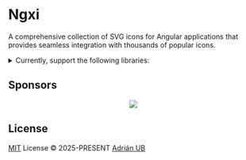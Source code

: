 # Ngxi

A comprehensive collection of SVG icons for Angular applications that provides seamless integration with thousands of popular icons.

<details>
<summary>
Currently, support the following libraries:
</summary>

<!-- ICONSETS:START -->
| Package | Version | Downloads | LICENSE |
| :-- | :-: | :-: | :-: |
| `@ngxi/academicons` | [![Ngxi academicons version][academicons-ngxi-version-src]][academicons-ngxi-href] | ![academicons downloads][academicons-ngxi-downloads-src] | ![academicons license][academicons-ngxi-license] |
| `@ngxi/akar-icons` | [![Ngxi akar-icons version][akar-icons-ngxi-version-src]][akar-icons-ngxi-href] | ![akar-icons downloads][akar-icons-ngxi-downloads-src] | ![akar-icons license][akar-icons-ngxi-license] |
| `@ngxi/ant-design` | [![Ngxi ant-design version][ant-design-ngxi-version-src]][ant-design-ngxi-href] | ![ant-design downloads][ant-design-ngxi-downloads-src] | ![ant-design license][ant-design-ngxi-license] |
| `@ngxi/arcticons` | [![Ngxi arcticons version][arcticons-ngxi-version-src]][arcticons-ngxi-href] | ![arcticons downloads][arcticons-ngxi-downloads-src] | ![arcticons license][arcticons-ngxi-license] |
| `@ngxi/aws` | [![Ngxi aws version][aws-ngxi-version-src]][aws-ngxi-href] | ![aws downloads][aws-ngxi-downloads-src] | ![aws license][aws-ngxi-license] |
| `@ngxi/basil` | [![Ngxi basil version][basil-ngxi-version-src]][basil-ngxi-href] | ![basil downloads][basil-ngxi-downloads-src] | ![basil license][basil-ngxi-license] |
| `@ngxi/bi` | [![Ngxi bi version][bi-ngxi-version-src]][bi-ngxi-href] | ![bi downloads][bi-ngxi-downloads-src] | ![bi license][bi-ngxi-license] |
| `@ngxi/bitcoin-icons` | [![Ngxi bitcoin-icons version][bitcoin-icons-ngxi-version-src]][bitcoin-icons-ngxi-href] | ![bitcoin-icons downloads][bitcoin-icons-ngxi-downloads-src] | ![bitcoin-icons license][bitcoin-icons-ngxi-license] |
| `@ngxi/bpmn` | [![Ngxi bpmn version][bpmn-ngxi-version-src]][bpmn-ngxi-href] | ![bpmn downloads][bpmn-ngxi-downloads-src] | ![bpmn license][bpmn-ngxi-license] |
| `@ngxi/brandico` | [![Ngxi brandico version][brandico-ngxi-version-src]][brandico-ngxi-href] | ![brandico downloads][brandico-ngxi-downloads-src] | ![brandico license][brandico-ngxi-license] |
| `@ngxi/bubbles` | [![Ngxi bubbles version][bubbles-ngxi-version-src]][bubbles-ngxi-href] | ![bubbles downloads][bubbles-ngxi-downloads-src] | ![bubbles license][bubbles-ngxi-license] |
| `@ngxi/bx` | [![Ngxi bx version][bx-ngxi-version-src]][bx-ngxi-href] | ![bx downloads][bx-ngxi-downloads-src] | ![bx license][bx-ngxi-license] |
| `@ngxi/bxl` | [![Ngxi bxl version][bxl-ngxi-version-src]][bxl-ngxi-href] | ![bxl downloads][bxl-ngxi-downloads-src] | ![bxl license][bxl-ngxi-license] |
| `@ngxi/bxs` | [![Ngxi bxs version][bxs-ngxi-version-src]][bxs-ngxi-href] | ![bxs downloads][bxs-ngxi-downloads-src] | ![bxs license][bxs-ngxi-license] |
| `@ngxi/bytesize` | [![Ngxi bytesize version][bytesize-ngxi-version-src]][bytesize-ngxi-href] | ![bytesize downloads][bytesize-ngxi-downloads-src] | ![bytesize license][bytesize-ngxi-license] |
| `@ngxi/carbon` | [![Ngxi carbon version][carbon-ngxi-version-src]][carbon-ngxi-href] | ![carbon downloads][carbon-ngxi-downloads-src] | ![carbon license][carbon-ngxi-license] |
| `@ngxi/catppuccin` | [![Ngxi catppuccin version][catppuccin-ngxi-version-src]][catppuccin-ngxi-href] | ![catppuccin downloads][catppuccin-ngxi-downloads-src] | ![catppuccin license][catppuccin-ngxi-license] |
| `@ngxi/cbi` | [![Ngxi cbi version][cbi-ngxi-version-src]][cbi-ngxi-href] | ![cbi downloads][cbi-ngxi-downloads-src] | ![cbi license][cbi-ngxi-license] |
| `@ngxi/charm` | [![Ngxi charm version][charm-ngxi-version-src]][charm-ngxi-href] | ![charm downloads][charm-ngxi-downloads-src] | ![charm license][charm-ngxi-license] |
| `@ngxi/ci` | [![Ngxi ci version][ci-ngxi-version-src]][ci-ngxi-href] | ![ci downloads][ci-ngxi-downloads-src] | ![ci license][ci-ngxi-license] |
| `@ngxi/cib` | [![Ngxi cib version][cib-ngxi-version-src]][cib-ngxi-href] | ![cib downloads][cib-ngxi-downloads-src] | ![cib license][cib-ngxi-license] |
| `@ngxi/cif` | [![Ngxi cif version][cif-ngxi-version-src]][cif-ngxi-href] | ![cif downloads][cif-ngxi-downloads-src] | ![cif license][cif-ngxi-license] |
| `@ngxi/cil` | [![Ngxi cil version][cil-ngxi-version-src]][cil-ngxi-href] | ![cil downloads][cil-ngxi-downloads-src] | ![cil license][cil-ngxi-license] |
| `@ngxi/circle-flags` | [![Ngxi circle-flags version][circle-flags-ngxi-version-src]][circle-flags-ngxi-href] | ![circle-flags downloads][circle-flags-ngxi-downloads-src] | ![circle-flags license][circle-flags-ngxi-license] |
| `@ngxi/circum` | [![Ngxi circum version][circum-ngxi-version-src]][circum-ngxi-href] | ![circum downloads][circum-ngxi-downloads-src] | ![circum license][circum-ngxi-license] |
| `@ngxi/clarity` | [![Ngxi clarity version][clarity-ngxi-version-src]][clarity-ngxi-href] | ![clarity downloads][clarity-ngxi-downloads-src] | ![clarity license][clarity-ngxi-license] |
| `@ngxi/codex` | [![Ngxi codex version][codex-ngxi-version-src]][codex-ngxi-href] | ![codex downloads][codex-ngxi-downloads-src] | ![codex license][codex-ngxi-license] |
| `@ngxi/codicon` | [![Ngxi codicon version][codicon-ngxi-version-src]][codicon-ngxi-href] | ![codicon downloads][codicon-ngxi-downloads-src] | ![codicon license][codicon-ngxi-license] |
| `@ngxi/covid` | [![Ngxi covid version][covid-ngxi-version-src]][covid-ngxi-href] | ![covid downloads][covid-ngxi-downloads-src] | ![covid license][covid-ngxi-license] |
| `@ngxi/cryptocurrency` | [![Ngxi cryptocurrency version][cryptocurrency-ngxi-version-src]][cryptocurrency-ngxi-href] | ![cryptocurrency downloads][cryptocurrency-ngxi-downloads-src] | ![cryptocurrency license][cryptocurrency-ngxi-license] |
| `@ngxi/cryptocurrency-color` | [![Ngxi cryptocurrency-color version][cryptocurrency-color-ngxi-version-src]][cryptocurrency-color-ngxi-href] | ![cryptocurrency-color downloads][cryptocurrency-color-ngxi-downloads-src] | ![cryptocurrency-color license][cryptocurrency-color-ngxi-license] |
| `@ngxi/cuida` | [![Ngxi cuida version][cuida-ngxi-version-src]][cuida-ngxi-href] | ![cuida downloads][cuida-ngxi-downloads-src] | ![cuida license][cuida-ngxi-license] |
| `@ngxi/dashicons` | [![Ngxi dashicons version][dashicons-ngxi-version-src]][dashicons-ngxi-href] | ![dashicons downloads][dashicons-ngxi-downloads-src] | ![dashicons license][dashicons-ngxi-license] |
| `@ngxi/devicon` | [![Ngxi devicon version][devicon-ngxi-version-src]][devicon-ngxi-href] | ![devicon downloads][devicon-ngxi-downloads-src] | ![devicon license][devicon-ngxi-license] |
| `@ngxi/devicon-line` | [![Ngxi devicon-line version][devicon-line-ngxi-version-src]][devicon-line-ngxi-href] | ![devicon-line downloads][devicon-line-ngxi-downloads-src] | ![devicon-line license][devicon-line-ngxi-license] |
| `@ngxi/devicon-original` | [![Ngxi devicon-original version][devicon-original-ngxi-version-src]][devicon-original-ngxi-href] | ![devicon-original downloads][devicon-original-ngxi-downloads-src] | ![devicon-original license][devicon-original-ngxi-license] |
| `@ngxi/devicon-plain` | [![Ngxi devicon-plain version][devicon-plain-ngxi-version-src]][devicon-plain-ngxi-href] | ![devicon-plain downloads][devicon-plain-ngxi-downloads-src] | ![devicon-plain license][devicon-plain-ngxi-license] |
| `@ngxi/duo-icons` | [![Ngxi duo-icons version][duo-icons-ngxi-version-src]][duo-icons-ngxi-href] | ![duo-icons downloads][duo-icons-ngxi-downloads-src] | ![duo-icons license][duo-icons-ngxi-license] |
| `@ngxi/ei` | [![Ngxi ei version][ei-ngxi-version-src]][ei-ngxi-href] | ![ei downloads][ei-ngxi-downloads-src] | ![ei license][ei-ngxi-license] |
| `@ngxi/el` | [![Ngxi el version][el-ngxi-version-src]][el-ngxi-href] | ![el downloads][el-ngxi-downloads-src] | ![el license][el-ngxi-license] |
| `@ngxi/emblemicons` | [![Ngxi emblemicons version][emblemicons-ngxi-version-src]][emblemicons-ngxi-href] | ![emblemicons downloads][emblemicons-ngxi-downloads-src] | ![emblemicons license][emblemicons-ngxi-license] |
| `@ngxi/emojione` | [![Ngxi emojione version][emojione-ngxi-version-src]][emojione-ngxi-href] | ![emojione downloads][emojione-ngxi-downloads-src] | ![emojione license][emojione-ngxi-license] |
| `@ngxi/emojione-monotone` | [![Ngxi emojione-monotone version][emojione-monotone-ngxi-version-src]][emojione-monotone-ngxi-href] | ![emojione-monotone downloads][emojione-monotone-ngxi-downloads-src] | ![emojione-monotone license][emojione-monotone-ngxi-license] |
| `@ngxi/emojione-v1` | [![Ngxi emojione-v1 version][emojione-v1-ngxi-version-src]][emojione-v1-ngxi-href] | ![emojione-v1 downloads][emojione-v1-ngxi-downloads-src] | ![emojione-v1 license][emojione-v1-ngxi-license] |
| `@ngxi/entypo` | [![Ngxi entypo version][entypo-ngxi-version-src]][entypo-ngxi-href] | ![entypo downloads][entypo-ngxi-downloads-src] | ![entypo license][entypo-ngxi-license] |
| `@ngxi/entypo-social` | [![Ngxi entypo-social version][entypo-social-ngxi-version-src]][entypo-social-ngxi-href] | ![entypo-social downloads][entypo-social-ngxi-downloads-src] | ![entypo-social license][entypo-social-ngxi-license] |
| `@ngxi/eos-icons` | [![Ngxi eos-icons version][eos-icons-ngxi-version-src]][eos-icons-ngxi-href] | ![eos-icons downloads][eos-icons-ngxi-downloads-src] | ![eos-icons license][eos-icons-ngxi-license] |
| `@ngxi/ep` | [![Ngxi ep version][ep-ngxi-version-src]][ep-ngxi-href] | ![ep downloads][ep-ngxi-downloads-src] | ![ep license][ep-ngxi-license] |
| `@ngxi/et` | [![Ngxi et version][et-ngxi-version-src]][et-ngxi-href] | ![et downloads][et-ngxi-downloads-src] | ![et license][et-ngxi-license] |
| `@ngxi/eva` | [![Ngxi eva version][eva-ngxi-version-src]][eva-ngxi-href] | ![eva downloads][eva-ngxi-downloads-src] | ![eva license][eva-ngxi-license] |
| `@ngxi/f7` | [![Ngxi f7 version][f7-ngxi-version-src]][f7-ngxi-href] | ![f7 downloads][f7-ngxi-downloads-src] | ![f7 license][f7-ngxi-license] |
| `@ngxi/fa` | [![Ngxi fa version][fa-ngxi-version-src]][fa-ngxi-href] | ![fa downloads][fa-ngxi-downloads-src] | ![fa license][fa-ngxi-license] |
| `@ngxi/fa-brands` | [![Ngxi fa-brands version][fa-brands-ngxi-version-src]][fa-brands-ngxi-href] | ![fa-brands downloads][fa-brands-ngxi-downloads-src] | ![fa-brands license][fa-brands-ngxi-license] |
| `@ngxi/fa-regular` | [![Ngxi fa-regular version][fa-regular-ngxi-version-src]][fa-regular-ngxi-href] | ![fa-regular downloads][fa-regular-ngxi-downloads-src] | ![fa-regular license][fa-regular-ngxi-license] |
| `@ngxi/fa-solid` | [![Ngxi fa-solid version][fa-solid-ngxi-version-src]][fa-solid-ngxi-href] | ![fa-solid downloads][fa-solid-ngxi-downloads-src] | ![fa-solid license][fa-solid-ngxi-license] |
| `@ngxi/fa6-brands` | [![Ngxi fa6-brands version][fa6-brands-ngxi-version-src]][fa6-brands-ngxi-href] | ![fa6-brands downloads][fa6-brands-ngxi-downloads-src] | ![fa6-brands license][fa6-brands-ngxi-license] |
| `@ngxi/fa6-regular` | [![Ngxi fa6-regular version][fa6-regular-ngxi-version-src]][fa6-regular-ngxi-href] | ![fa6-regular downloads][fa6-regular-ngxi-downloads-src] | ![fa6-regular license][fa6-regular-ngxi-license] |
| `@ngxi/fa6-solid` | [![Ngxi fa6-solid version][fa6-solid-ngxi-version-src]][fa6-solid-ngxi-href] | ![fa6-solid downloads][fa6-solid-ngxi-downloads-src] | ![fa6-solid license][fa6-solid-ngxi-license] |
| `@ngxi/fad` | [![Ngxi fad version][fad-ngxi-version-src]][fad-ngxi-href] | ![fad downloads][fad-ngxi-downloads-src] | ![fad license][fad-ngxi-license] |
| `@ngxi/famicons` | [![Ngxi famicons version][famicons-ngxi-version-src]][famicons-ngxi-href] | ![famicons downloads][famicons-ngxi-downloads-src] | ![famicons license][famicons-ngxi-license] |
| `@ngxi/fe` | [![Ngxi fe version][fe-ngxi-version-src]][fe-ngxi-href] | ![fe downloads][fe-ngxi-downloads-src] | ![fe license][fe-ngxi-license] |
| `@ngxi/feather` | [![Ngxi feather version][feather-ngxi-version-src]][feather-ngxi-href] | ![feather downloads][feather-ngxi-downloads-src] | ![feather license][feather-ngxi-license] |
| `@ngxi/file-icons` | [![Ngxi file-icons version][file-icons-ngxi-version-src]][file-icons-ngxi-href] | ![file-icons downloads][file-icons-ngxi-downloads-src] | ![file-icons license][file-icons-ngxi-license] |
| `@ngxi/flag` | [![Ngxi flag version][flag-ngxi-version-src]][flag-ngxi-href] | ![flag downloads][flag-ngxi-downloads-src] | ![flag license][flag-ngxi-license] |
| `@ngxi/flagpack` | [![Ngxi flagpack version][flagpack-ngxi-version-src]][flagpack-ngxi-href] | ![flagpack downloads][flagpack-ngxi-downloads-src] | ![flagpack license][flagpack-ngxi-license] |
| `@ngxi/flat-color-icons` | [![Ngxi flat-color-icons version][flat-color-icons-ngxi-version-src]][flat-color-icons-ngxi-href] | ![flat-color-icons downloads][flat-color-icons-ngxi-downloads-src] | ![flat-color-icons license][flat-color-icons-ngxi-license] |
| `@ngxi/flat-ui` | [![Ngxi flat-ui version][flat-ui-ngxi-version-src]][flat-ui-ngxi-href] | ![flat-ui downloads][flat-ui-ngxi-downloads-src] | ![flat-ui license][flat-ui-ngxi-license] |
| `@ngxi/flowbite` | [![Ngxi flowbite version][flowbite-ngxi-version-src]][flowbite-ngxi-href] | ![flowbite downloads][flowbite-ngxi-downloads-src] | ![flowbite license][flowbite-ngxi-license] |
| `@ngxi/fluent` | [![Ngxi fluent version][fluent-ngxi-version-src]][fluent-ngxi-href] | ![fluent downloads][fluent-ngxi-downloads-src] | ![fluent license][fluent-ngxi-license] |
| `@ngxi/fluent-color` | [![Ngxi fluent-color version][fluent-color-ngxi-version-src]][fluent-color-ngxi-href] | ![fluent-color downloads][fluent-color-ngxi-downloads-src] | ![fluent-color license][fluent-color-ngxi-license] |
| `@ngxi/fluent-emoji` | [![Ngxi fluent-emoji version][fluent-emoji-ngxi-version-src]][fluent-emoji-ngxi-href] | ![fluent-emoji downloads][fluent-emoji-ngxi-downloads-src] | ![fluent-emoji license][fluent-emoji-ngxi-license] |
| `@ngxi/fluent-emoji-flat` | [![Ngxi fluent-emoji-flat version][fluent-emoji-flat-ngxi-version-src]][fluent-emoji-flat-ngxi-href] | ![fluent-emoji-flat downloads][fluent-emoji-flat-ngxi-downloads-src] | ![fluent-emoji-flat license][fluent-emoji-flat-ngxi-license] |
| `@ngxi/fluent-emoji-high-contrast` | [![Ngxi fluent-emoji-high-contrast version][fluent-emoji-high-contrast-ngxi-version-src]][fluent-emoji-high-contrast-ngxi-href] | ![fluent-emoji-high-contrast downloads][fluent-emoji-high-contrast-ngxi-downloads-src] | ![fluent-emoji-high-contrast license][fluent-emoji-high-contrast-ngxi-license] |
| `@ngxi/fluent-mdl2` | [![Ngxi fluent-mdl2 version][fluent-mdl2-ngxi-version-src]][fluent-mdl2-ngxi-href] | ![fluent-mdl2 downloads][fluent-mdl2-ngxi-downloads-src] | ![fluent-mdl2 license][fluent-mdl2-ngxi-license] |
| `@ngxi/fontelico` | [![Ngxi fontelico version][fontelico-ngxi-version-src]][fontelico-ngxi-href] | ![fontelico downloads][fontelico-ngxi-downloads-src] | ![fontelico license][fontelico-ngxi-license] |
| `@ngxi/fontisto` | [![Ngxi fontisto version][fontisto-ngxi-version-src]][fontisto-ngxi-href] | ![fontisto downloads][fontisto-ngxi-downloads-src] | ![fontisto license][fontisto-ngxi-license] |
| `@ngxi/formkit` | [![Ngxi formkit version][formkit-ngxi-version-src]][formkit-ngxi-href] | ![formkit downloads][formkit-ngxi-downloads-src] | ![formkit license][formkit-ngxi-license] |
| `@ngxi/foundation` | [![Ngxi foundation version][foundation-ngxi-version-src]][foundation-ngxi-href] | ![foundation downloads][foundation-ngxi-downloads-src] | ![foundation license][foundation-ngxi-license] |
| `@ngxi/fxemoji` | [![Ngxi fxemoji version][fxemoji-ngxi-version-src]][fxemoji-ngxi-href] | ![fxemoji downloads][fxemoji-ngxi-downloads-src] | ![fxemoji license][fxemoji-ngxi-license] |
| `@ngxi/gala` | [![Ngxi gala version][gala-ngxi-version-src]][gala-ngxi-href] | ![gala downloads][gala-ngxi-downloads-src] | ![gala license][gala-ngxi-license] |
| `@ngxi/game-icons` | [![Ngxi game-icons version][game-icons-ngxi-version-src]][game-icons-ngxi-href] | ![game-icons downloads][game-icons-ngxi-downloads-src] | ![game-icons license][game-icons-ngxi-license] |
| `@ngxi/garden` | [![Ngxi garden version][garden-ngxi-version-src]][garden-ngxi-href] | ![garden downloads][garden-ngxi-downloads-src] | ![garden license][garden-ngxi-license] |
| `@ngxi/geo` | [![Ngxi geo version][geo-ngxi-version-src]][geo-ngxi-href] | ![geo downloads][geo-ngxi-downloads-src] | ![geo license][geo-ngxi-license] |
| `@ngxi/gg` | [![Ngxi gg version][gg-ngxi-version-src]][gg-ngxi-href] | ![gg downloads][gg-ngxi-downloads-src] | ![gg license][gg-ngxi-license] |
| `@ngxi/gis` | [![Ngxi gis version][gis-ngxi-version-src]][gis-ngxi-href] | ![gis downloads][gis-ngxi-downloads-src] | ![gis license][gis-ngxi-license] |
| `@ngxi/gravity-ui` | [![Ngxi gravity-ui version][gravity-ui-ngxi-version-src]][gravity-ui-ngxi-href] | ![gravity-ui downloads][gravity-ui-ngxi-downloads-src] | ![gravity-ui license][gravity-ui-ngxi-license] |
| `@ngxi/gridicons` | [![Ngxi gridicons version][gridicons-ngxi-version-src]][gridicons-ngxi-href] | ![gridicons downloads][gridicons-ngxi-downloads-src] | ![gridicons license][gridicons-ngxi-license] |
| `@ngxi/grommet-icons` | [![Ngxi grommet-icons version][grommet-icons-ngxi-version-src]][grommet-icons-ngxi-href] | ![grommet-icons downloads][grommet-icons-ngxi-downloads-src] | ![grommet-icons license][grommet-icons-ngxi-license] |
| `@ngxi/guidance` | [![Ngxi guidance version][guidance-ngxi-version-src]][guidance-ngxi-href] | ![guidance downloads][guidance-ngxi-downloads-src] | ![guidance license][guidance-ngxi-license] |
| `@ngxi/healthicons` | [![Ngxi healthicons version][healthicons-ngxi-version-src]][healthicons-ngxi-href] | ![healthicons downloads][healthicons-ngxi-downloads-src] | ![healthicons license][healthicons-ngxi-license] |
| `@ngxi/heroicons` | [![Ngxi heroicons version][heroicons-ngxi-version-src]][heroicons-ngxi-href] | ![heroicons downloads][heroicons-ngxi-downloads-src] | ![heroicons license][heroicons-ngxi-license] |
| `@ngxi/heroicons-outline` | [![Ngxi heroicons-outline version][heroicons-outline-ngxi-version-src]][heroicons-outline-ngxi-href] | ![heroicons-outline downloads][heroicons-outline-ngxi-downloads-src] | ![heroicons-outline license][heroicons-outline-ngxi-license] |
| `@ngxi/heroicons-solid` | [![Ngxi heroicons-solid version][heroicons-solid-ngxi-version-src]][heroicons-solid-ngxi-href] | ![heroicons-solid downloads][heroicons-solid-ngxi-downloads-src] | ![heroicons-solid license][heroicons-solid-ngxi-license] |
| `@ngxi/hugeicons` | [![Ngxi hugeicons version][hugeicons-ngxi-version-src]][hugeicons-ngxi-href] | ![hugeicons downloads][hugeicons-ngxi-downloads-src] | ![hugeicons license][hugeicons-ngxi-license] |
| `@ngxi/humbleicons` | [![Ngxi humbleicons version][humbleicons-ngxi-version-src]][humbleicons-ngxi-href] | ![humbleicons downloads][humbleicons-ngxi-downloads-src] | ![humbleicons license][humbleicons-ngxi-license] |
| `@ngxi/ic` | [![Ngxi ic version][ic-ngxi-version-src]][ic-ngxi-href] | ![ic downloads][ic-ngxi-downloads-src] | ![ic license][ic-ngxi-license] |
| `@ngxi/icomoon-free` | [![Ngxi icomoon-free version][icomoon-free-ngxi-version-src]][icomoon-free-ngxi-href] | ![icomoon-free downloads][icomoon-free-ngxi-downloads-src] | ![icomoon-free license][icomoon-free-ngxi-license] |
| `@ngxi/icon-park` | [![Ngxi icon-park version][icon-park-ngxi-version-src]][icon-park-ngxi-href] | ![icon-park downloads][icon-park-ngxi-downloads-src] | ![icon-park license][icon-park-ngxi-license] |
| `@ngxi/icon-park-outline` | [![Ngxi icon-park-outline version][icon-park-outline-ngxi-version-src]][icon-park-outline-ngxi-href] | ![icon-park-outline downloads][icon-park-outline-ngxi-downloads-src] | ![icon-park-outline license][icon-park-outline-ngxi-license] |
| `@ngxi/icon-park-solid` | [![Ngxi icon-park-solid version][icon-park-solid-ngxi-version-src]][icon-park-solid-ngxi-href] | ![icon-park-solid downloads][icon-park-solid-ngxi-downloads-src] | ![icon-park-solid license][icon-park-solid-ngxi-license] |
| `@ngxi/icon-park-twotone` | [![Ngxi icon-park-twotone version][icon-park-twotone-ngxi-version-src]][icon-park-twotone-ngxi-href] | ![icon-park-twotone downloads][icon-park-twotone-ngxi-downloads-src] | ![icon-park-twotone license][icon-park-twotone-ngxi-license] |
| `@ngxi/iconamoon` | [![Ngxi iconamoon version][iconamoon-ngxi-version-src]][iconamoon-ngxi-href] | ![iconamoon downloads][iconamoon-ngxi-downloads-src] | ![iconamoon license][iconamoon-ngxi-license] |
| `@ngxi/iconoir` | [![Ngxi iconoir version][iconoir-ngxi-version-src]][iconoir-ngxi-href] | ![iconoir downloads][iconoir-ngxi-downloads-src] | ![iconoir license][iconoir-ngxi-license] |
| `@ngxi/icons8` | [![Ngxi icons8 version][icons8-ngxi-version-src]][icons8-ngxi-href] | ![icons8 downloads][icons8-ngxi-downloads-src] | ![icons8 license][icons8-ngxi-license] |
| `@ngxi/il` | [![Ngxi il version][il-ngxi-version-src]][il-ngxi-href] | ![il downloads][il-ngxi-downloads-src] | ![il license][il-ngxi-license] |
| `@ngxi/ion` | [![Ngxi ion version][ion-ngxi-version-src]][ion-ngxi-href] | ![ion downloads][ion-ngxi-downloads-src] | ![ion license][ion-ngxi-license] |
| `@ngxi/iwwa` | [![Ngxi iwwa version][iwwa-ngxi-version-src]][iwwa-ngxi-href] | ![iwwa downloads][iwwa-ngxi-downloads-src] | ![iwwa license][iwwa-ngxi-license] |
| `@ngxi/ix` | [![Ngxi ix version][ix-ngxi-version-src]][ix-ngxi-href] | ![ix downloads][ix-ngxi-downloads-src] | ![ix license][ix-ngxi-license] |
| `@ngxi/jam` | [![Ngxi jam version][jam-ngxi-version-src]][jam-ngxi-href] | ![jam downloads][jam-ngxi-downloads-src] | ![jam license][jam-ngxi-license] |
| `@ngxi/la` | [![Ngxi la version][la-ngxi-version-src]][la-ngxi-href] | ![la downloads][la-ngxi-downloads-src] | ![la license][la-ngxi-license] |
| `@ngxi/lets-icons` | [![Ngxi lets-icons version][lets-icons-ngxi-version-src]][lets-icons-ngxi-href] | ![lets-icons downloads][lets-icons-ngxi-downloads-src] | ![lets-icons license][lets-icons-ngxi-license] |
| `@ngxi/line-md` | [![Ngxi line-md version][line-md-ngxi-version-src]][line-md-ngxi-href] | ![line-md downloads][line-md-ngxi-downloads-src] | ![line-md license][line-md-ngxi-license] |
| `@ngxi/lineicons` | [![Ngxi lineicons version][lineicons-ngxi-version-src]][lineicons-ngxi-href] | ![lineicons downloads][lineicons-ngxi-downloads-src] | ![lineicons license][lineicons-ngxi-license] |
| `@ngxi/logos` | [![Ngxi logos version][logos-ngxi-version-src]][logos-ngxi-href] | ![logos downloads][logos-ngxi-downloads-src] | ![logos license][logos-ngxi-license] |
| `@ngxi/ls` | [![Ngxi ls version][ls-ngxi-version-src]][ls-ngxi-href] | ![ls downloads][ls-ngxi-downloads-src] | ![ls license][ls-ngxi-license] |
| `@ngxi/lsicon` | [![Ngxi lsicon version][lsicon-ngxi-version-src]][lsicon-ngxi-href] | ![lsicon downloads][lsicon-ngxi-downloads-src] | ![lsicon license][lsicon-ngxi-license] |
| `@ngxi/lucide` | [![Ngxi lucide version][lucide-ngxi-version-src]][lucide-ngxi-href] | ![lucide downloads][lucide-ngxi-downloads-src] | ![lucide license][lucide-ngxi-license] |
| `@ngxi/lucide-lab` | [![Ngxi lucide-lab version][lucide-lab-ngxi-version-src]][lucide-lab-ngxi-href] | ![lucide-lab downloads][lucide-lab-ngxi-downloads-src] | ![lucide-lab license][lucide-lab-ngxi-license] |
| `@ngxi/mage` | [![Ngxi mage version][mage-ngxi-version-src]][mage-ngxi-href] | ![mage downloads][mage-ngxi-downloads-src] | ![mage license][mage-ngxi-license] |
| `@ngxi/majesticons` | [![Ngxi majesticons version][majesticons-ngxi-version-src]][majesticons-ngxi-href] | ![majesticons downloads][majesticons-ngxi-downloads-src] | ![majesticons license][majesticons-ngxi-license] |
| `@ngxi/maki` | [![Ngxi maki version][maki-ngxi-version-src]][maki-ngxi-href] | ![maki downloads][maki-ngxi-downloads-src] | ![maki license][maki-ngxi-license] |
| `@ngxi/map` | [![Ngxi map version][map-ngxi-version-src]][map-ngxi-href] | ![map downloads][map-ngxi-downloads-src] | ![map license][map-ngxi-license] |
| `@ngxi/marketeq` | [![Ngxi marketeq version][marketeq-ngxi-version-src]][marketeq-ngxi-href] | ![marketeq downloads][marketeq-ngxi-downloads-src] | ![marketeq license][marketeq-ngxi-license] |
| `@ngxi/material-icon-theme` | [![Ngxi material-icon-theme version][material-icon-theme-ngxi-version-src]][material-icon-theme-ngxi-href] | ![material-icon-theme downloads][material-icon-theme-ngxi-downloads-src] | ![material-icon-theme license][material-icon-theme-ngxi-license] |
| `@ngxi/material-symbols` | [![Ngxi material-symbols version][material-symbols-ngxi-version-src]][material-symbols-ngxi-href] | ![material-symbols downloads][material-symbols-ngxi-downloads-src] | ![material-symbols license][material-symbols-ngxi-license] |
| `@ngxi/material-symbols-light` | [![Ngxi material-symbols-light version][material-symbols-light-ngxi-version-src]][material-symbols-light-ngxi-href] | ![material-symbols-light downloads][material-symbols-light-ngxi-downloads-src] | ![material-symbols-light license][material-symbols-light-ngxi-license] |
| `@ngxi/mdi` | [![Ngxi mdi version][mdi-ngxi-version-src]][mdi-ngxi-href] | ![mdi downloads][mdi-ngxi-downloads-src] | ![mdi license][mdi-ngxi-license] |
| `@ngxi/mdi-light` | [![Ngxi mdi-light version][mdi-light-ngxi-version-src]][mdi-light-ngxi-href] | ![mdi-light downloads][mdi-light-ngxi-downloads-src] | ![mdi-light license][mdi-light-ngxi-license] |
| `@ngxi/medical-icon` | [![Ngxi medical-icon version][medical-icon-ngxi-version-src]][medical-icon-ngxi-href] | ![medical-icon downloads][medical-icon-ngxi-downloads-src] | ![medical-icon license][medical-icon-ngxi-license] |
| `@ngxi/memory` | [![Ngxi memory version][memory-ngxi-version-src]][memory-ngxi-href] | ![memory downloads][memory-ngxi-downloads-src] | ![memory license][memory-ngxi-license] |
| `@ngxi/meteocons` | [![Ngxi meteocons version][meteocons-ngxi-version-src]][meteocons-ngxi-href] | ![meteocons downloads][meteocons-ngxi-downloads-src] | ![meteocons license][meteocons-ngxi-license] |
| `@ngxi/meteor-icons` | [![Ngxi meteor-icons version][meteor-icons-ngxi-version-src]][meteor-icons-ngxi-href] | ![meteor-icons downloads][meteor-icons-ngxi-downloads-src] | ![meteor-icons license][meteor-icons-ngxi-license] |
| `@ngxi/mi` | [![Ngxi mi version][mi-ngxi-version-src]][mi-ngxi-href] | ![mi downloads][mi-ngxi-downloads-src] | ![mi license][mi-ngxi-license] |
| `@ngxi/mingcute` | [![Ngxi mingcute version][mingcute-ngxi-version-src]][mingcute-ngxi-href] | ![mingcute downloads][mingcute-ngxi-downloads-src] | ![mingcute license][mingcute-ngxi-license] |
| `@ngxi/mono-icons` | [![Ngxi mono-icons version][mono-icons-ngxi-version-src]][mono-icons-ngxi-href] | ![mono-icons downloads][mono-icons-ngxi-downloads-src] | ![mono-icons license][mono-icons-ngxi-license] |
| `@ngxi/mynaui` | [![Ngxi mynaui version][mynaui-ngxi-version-src]][mynaui-ngxi-href] | ![mynaui downloads][mynaui-ngxi-downloads-src] | ![mynaui license][mynaui-ngxi-license] |
| `@ngxi/nimbus` | [![Ngxi nimbus version][nimbus-ngxi-version-src]][nimbus-ngxi-href] | ![nimbus downloads][nimbus-ngxi-downloads-src] | ![nimbus license][nimbus-ngxi-license] |
| `@ngxi/nonicons` | [![Ngxi nonicons version][nonicons-ngxi-version-src]][nonicons-ngxi-href] | ![nonicons downloads][nonicons-ngxi-downloads-src] | ![nonicons license][nonicons-ngxi-license] |
| `@ngxi/noto` | [![Ngxi noto version][noto-ngxi-version-src]][noto-ngxi-href] | ![noto downloads][noto-ngxi-downloads-src] | ![noto license][noto-ngxi-license] |
| `@ngxi/noto-v1` | [![Ngxi noto-v1 version][noto-v1-ngxi-version-src]][noto-v1-ngxi-href] | ![noto-v1 downloads][noto-v1-ngxi-downloads-src] | ![noto-v1 license][noto-v1-ngxi-license] |
| `@ngxi/nrk` | [![Ngxi nrk version][nrk-ngxi-version-src]][nrk-ngxi-href] | ![nrk downloads][nrk-ngxi-downloads-src] | ![nrk license][nrk-ngxi-license] |
| `@ngxi/octicon` | [![Ngxi octicon version][octicon-ngxi-version-src]][octicon-ngxi-href] | ![octicon downloads][octicon-ngxi-downloads-src] | ![octicon license][octicon-ngxi-license] |
| `@ngxi/oi` | [![Ngxi oi version][oi-ngxi-version-src]][oi-ngxi-href] | ![oi downloads][oi-ngxi-downloads-src] | ![oi license][oi-ngxi-license] |
| `@ngxi/ooui` | [![Ngxi ooui version][ooui-ngxi-version-src]][ooui-ngxi-href] | ![ooui downloads][ooui-ngxi-downloads-src] | ![ooui license][ooui-ngxi-license] |
| `@ngxi/openmoji` | [![Ngxi openmoji version][openmoji-ngxi-version-src]][openmoji-ngxi-href] | ![openmoji downloads][openmoji-ngxi-downloads-src] | ![openmoji license][openmoji-ngxi-license] |
| `@ngxi/oui` | [![Ngxi oui version][oui-ngxi-version-src]][oui-ngxi-href] | ![oui downloads][oui-ngxi-downloads-src] | ![oui license][oui-ngxi-license] |
| `@ngxi/pajamas` | [![Ngxi pajamas version][pajamas-ngxi-version-src]][pajamas-ngxi-href] | ![pajamas downloads][pajamas-ngxi-downloads-src] | ![pajamas license][pajamas-ngxi-license] |
| `@ngxi/pepicons` | [![Ngxi pepicons version][pepicons-ngxi-version-src]][pepicons-ngxi-href] | ![pepicons downloads][pepicons-ngxi-downloads-src] | ![pepicons license][pepicons-ngxi-license] |
| `@ngxi/pepicons-pencil` | [![Ngxi pepicons-pencil version][pepicons-pencil-ngxi-version-src]][pepicons-pencil-ngxi-href] | ![pepicons-pencil downloads][pepicons-pencil-ngxi-downloads-src] | ![pepicons-pencil license][pepicons-pencil-ngxi-license] |
| `@ngxi/pepicons-pop` | [![Ngxi pepicons-pop version][pepicons-pop-ngxi-version-src]][pepicons-pop-ngxi-href] | ![pepicons-pop downloads][pepicons-pop-ngxi-downloads-src] | ![pepicons-pop license][pepicons-pop-ngxi-license] |
| `@ngxi/pepicons-print` | [![Ngxi pepicons-print version][pepicons-print-ngxi-version-src]][pepicons-print-ngxi-href] | ![pepicons-print downloads][pepicons-print-ngxi-downloads-src] | ![pepicons-print license][pepicons-print-ngxi-license] |
| `@ngxi/ph` | [![Ngxi ph version][ph-ngxi-version-src]][ph-ngxi-href] | ![ph downloads][ph-ngxi-downloads-src] | ![ph license][ph-ngxi-license] |
| `@ngxi/pixel` | [![Ngxi pixel version][pixel-ngxi-version-src]][pixel-ngxi-href] | ![pixel downloads][pixel-ngxi-downloads-src] | ![pixel license][pixel-ngxi-license] |
| `@ngxi/pixelarticons` | [![Ngxi pixelarticons version][pixelarticons-ngxi-version-src]][pixelarticons-ngxi-href] | ![pixelarticons downloads][pixelarticons-ngxi-downloads-src] | ![pixelarticons license][pixelarticons-ngxi-license] |
| `@ngxi/prime` | [![Ngxi prime version][prime-ngxi-version-src]][prime-ngxi-href] | ![prime downloads][prime-ngxi-downloads-src] | ![prime license][prime-ngxi-license] |
| `@ngxi/proicons` | [![Ngxi proicons version][proicons-ngxi-version-src]][proicons-ngxi-href] | ![proicons downloads][proicons-ngxi-downloads-src] | ![proicons license][proicons-ngxi-license] |
| `@ngxi/ps` | [![Ngxi ps version][ps-ngxi-version-src]][ps-ngxi-href] | ![ps downloads][ps-ngxi-downloads-src] | ![ps license][ps-ngxi-license] |
| `@ngxi/qlementine-icons` | [![Ngxi qlementine-icons version][qlementine-icons-ngxi-version-src]][qlementine-icons-ngxi-href] | ![qlementine-icons downloads][qlementine-icons-ngxi-downloads-src] | ![qlementine-icons license][qlementine-icons-ngxi-license] |
| `@ngxi/quill` | [![Ngxi quill version][quill-ngxi-version-src]][quill-ngxi-href] | ![quill downloads][quill-ngxi-downloads-src] | ![quill license][quill-ngxi-license] |
| `@ngxi/radix-icons` | [![Ngxi radix-icons version][radix-icons-ngxi-version-src]][radix-icons-ngxi-href] | ![radix-icons downloads][radix-icons-ngxi-downloads-src] | ![radix-icons license][radix-icons-ngxi-license] |
| `@ngxi/raphael` | [![Ngxi raphael version][raphael-ngxi-version-src]][raphael-ngxi-href] | ![raphael downloads][raphael-ngxi-downloads-src] | ![raphael license][raphael-ngxi-license] |
| `@ngxi/ri` | [![Ngxi ri version][ri-ngxi-version-src]][ri-ngxi-href] | ![ri downloads][ri-ngxi-downloads-src] | ![ri license][ri-ngxi-license] |
| `@ngxi/rivet-icons` | [![Ngxi rivet-icons version][rivet-icons-ngxi-version-src]][rivet-icons-ngxi-href] | ![rivet-icons downloads][rivet-icons-ngxi-downloads-src] | ![rivet-icons license][rivet-icons-ngxi-license] |
| `@ngxi/si` | [![Ngxi si version][si-ngxi-version-src]][si-ngxi-href] | ![si downloads][si-ngxi-downloads-src] | ![si license][si-ngxi-license] |
| `@ngxi/si-glyph` | [![Ngxi si-glyph version][si-glyph-ngxi-version-src]][si-glyph-ngxi-href] | ![si-glyph downloads][si-glyph-ngxi-downloads-src] | ![si-glyph license][si-glyph-ngxi-license] |
| `@ngxi/simple-icons` | [![Ngxi simple-icons version][simple-icons-ngxi-version-src]][simple-icons-ngxi-href] | ![simple-icons downloads][simple-icons-ngxi-downloads-src] | ![simple-icons license][simple-icons-ngxi-license] |
| `@ngxi/simple-line-icons` | [![Ngxi simple-line-icons version][simple-line-icons-ngxi-version-src]][simple-line-icons-ngxi-href] | ![simple-line-icons downloads][simple-line-icons-ngxi-downloads-src] | ![simple-line-icons license][simple-line-icons-ngxi-license] |
| `@ngxi/skill-icons` | [![Ngxi skill-icons version][skill-icons-ngxi-version-src]][skill-icons-ngxi-href] | ![skill-icons downloads][skill-icons-ngxi-downloads-src] | ![skill-icons license][skill-icons-ngxi-license] |
| `@ngxi/solar` | [![Ngxi solar version][solar-ngxi-version-src]][solar-ngxi-href] | ![solar downloads][solar-ngxi-downloads-src] | ![solar license][solar-ngxi-license] |
| `@ngxi/stash` | [![Ngxi stash version][stash-ngxi-version-src]][stash-ngxi-href] | ![stash downloads][stash-ngxi-downloads-src] | ![stash license][stash-ngxi-license] |
| `@ngxi/streamline` | [![Ngxi streamline version][streamline-ngxi-version-src]][streamline-ngxi-href] | ![streamline downloads][streamline-ngxi-downloads-src] | ![streamline license][streamline-ngxi-license] |
| `@ngxi/streamline-emojis` | [![Ngxi streamline-emojis version][streamline-emojis-ngxi-version-src]][streamline-emojis-ngxi-href] | ![streamline-emojis downloads][streamline-emojis-ngxi-downloads-src] | ![streamline-emojis license][streamline-emojis-ngxi-license] |
| `@ngxi/subway` | [![Ngxi subway version][subway-ngxi-version-src]][subway-ngxi-href] | ![subway downloads][subway-ngxi-downloads-src] | ![subway license][subway-ngxi-license] |
| `@ngxi/svg-spinners` | [![Ngxi svg-spinners version][svg-spinners-ngxi-version-src]][svg-spinners-ngxi-href] | ![svg-spinners downloads][svg-spinners-ngxi-downloads-src] | ![svg-spinners license][svg-spinners-ngxi-license] |
| `@ngxi/system-uicons` | [![Ngxi system-uicons version][system-uicons-ngxi-version-src]][system-uicons-ngxi-href] | ![system-uicons downloads][system-uicons-ngxi-downloads-src] | ![system-uicons license][system-uicons-ngxi-license] |
| `@ngxi/tabler` | [![Ngxi tabler version][tabler-ngxi-version-src]][tabler-ngxi-href] | ![tabler downloads][tabler-ngxi-downloads-src] | ![tabler license][tabler-ngxi-license] |
| `@ngxi/tdesign` | [![Ngxi tdesign version][tdesign-ngxi-version-src]][tdesign-ngxi-href] | ![tdesign downloads][tdesign-ngxi-downloads-src] | ![tdesign license][tdesign-ngxi-license] |
| `@ngxi/teenyicons` | [![Ngxi teenyicons version][teenyicons-ngxi-version-src]][teenyicons-ngxi-href] | ![teenyicons downloads][teenyicons-ngxi-downloads-src] | ![teenyicons license][teenyicons-ngxi-license] |
| `@ngxi/token` | [![Ngxi token version][token-ngxi-version-src]][token-ngxi-href] | ![token downloads][token-ngxi-downloads-src] | ![token license][token-ngxi-license] |
| `@ngxi/token-branded` | [![Ngxi token-branded version][token-branded-ngxi-version-src]][token-branded-ngxi-href] | ![token-branded downloads][token-branded-ngxi-downloads-src] | ![token-branded license][token-branded-ngxi-license] |
| `@ngxi/topcoat` | [![Ngxi topcoat version][topcoat-ngxi-version-src]][topcoat-ngxi-href] | ![topcoat downloads][topcoat-ngxi-downloads-src] | ![topcoat license][topcoat-ngxi-license] |
| `@ngxi/twemoji` | [![Ngxi twemoji version][twemoji-ngxi-version-src]][twemoji-ngxi-href] | ![twemoji downloads][twemoji-ngxi-downloads-src] | ![twemoji license][twemoji-ngxi-license] |
| `@ngxi/typcn` | [![Ngxi typcn version][typcn-ngxi-version-src]][typcn-ngxi-href] | ![typcn downloads][typcn-ngxi-downloads-src] | ![typcn license][typcn-ngxi-license] |
| `@ngxi/uil` | [![Ngxi uil version][uil-ngxi-version-src]][uil-ngxi-href] | ![uil downloads][uil-ngxi-downloads-src] | ![uil license][uil-ngxi-license] |
| `@ngxi/uim` | [![Ngxi uim version][uim-ngxi-version-src]][uim-ngxi-href] | ![uim downloads][uim-ngxi-downloads-src] | ![uim license][uim-ngxi-license] |
| `@ngxi/uis` | [![Ngxi uis version][uis-ngxi-version-src]][uis-ngxi-href] | ![uis downloads][uis-ngxi-downloads-src] | ![uis license][uis-ngxi-license] |
| `@ngxi/uit` | [![Ngxi uit version][uit-ngxi-version-src]][uit-ngxi-href] | ![uit downloads][uit-ngxi-downloads-src] | ![uit license][uit-ngxi-license] |
| `@ngxi/uiw` | [![Ngxi uiw version][uiw-ngxi-version-src]][uiw-ngxi-href] | ![uiw downloads][uiw-ngxi-downloads-src] | ![uiw license][uiw-ngxi-license] |
| `@ngxi/unjs` | [![Ngxi unjs version][unjs-ngxi-version-src]][unjs-ngxi-href] | ![unjs downloads][unjs-ngxi-downloads-src] | ![unjs license][unjs-ngxi-license] |
| `@ngxi/vaadin` | [![Ngxi vaadin version][vaadin-ngxi-version-src]][vaadin-ngxi-href] | ![vaadin downloads][vaadin-ngxi-downloads-src] | ![vaadin license][vaadin-ngxi-license] |
| `@ngxi/vs` | [![Ngxi vs version][vs-ngxi-version-src]][vs-ngxi-href] | ![vs downloads][vs-ngxi-downloads-src] | ![vs license][vs-ngxi-license] |
| `@ngxi/vscode-icons` | [![Ngxi vscode-icons version][vscode-icons-ngxi-version-src]][vscode-icons-ngxi-href] | ![vscode-icons downloads][vscode-icons-ngxi-downloads-src] | ![vscode-icons license][vscode-icons-ngxi-license] |
| `@ngxi/websymbol` | [![Ngxi websymbol version][websymbol-ngxi-version-src]][websymbol-ngxi-href] | ![websymbol downloads][websymbol-ngxi-downloads-src] | ![websymbol license][websymbol-ngxi-license] |
| `@ngxi/weui` | [![Ngxi weui version][weui-ngxi-version-src]][weui-ngxi-href] | ![weui downloads][weui-ngxi-downloads-src] | ![weui license][weui-ngxi-license] |
| `@ngxi/whh` | [![Ngxi whh version][whh-ngxi-version-src]][whh-ngxi-href] | ![whh downloads][whh-ngxi-downloads-src] | ![whh license][whh-ngxi-license] |
| `@ngxi/wi` | [![Ngxi wi version][wi-ngxi-version-src]][wi-ngxi-href] | ![wi downloads][wi-ngxi-downloads-src] | ![wi license][wi-ngxi-license] |
| `@ngxi/wpf` | [![Ngxi wpf version][wpf-ngxi-version-src]][wpf-ngxi-href] | ![wpf downloads][wpf-ngxi-downloads-src] | ![wpf license][wpf-ngxi-license] |
| `@ngxi/zmdi` | [![Ngxi zmdi version][zmdi-ngxi-version-src]][zmdi-ngxi-href] | ![zmdi downloads][zmdi-ngxi-downloads-src] | ![zmdi license][zmdi-ngxi-license] |
| `@ngxi/zondicons` | [![Ngxi zondicons version][zondicons-ngxi-version-src]][zondicons-ngxi-href] | ![zondicons downloads][zondicons-ngxi-downloads-src] | ![zondicons license][zondicons-ngxi-license] |
<!-- ICONSETS:END -->

</details>

## Sponsors

<p align="center">
  <a href="https://cdn.jsdelivr.net/gh/adrian-ub/static/sponsors.svg">
    <img src='https://cdn.jsdelivr.net/gh/adrian-ub/static/sponsors.svg'/>
  </a>
</p>

## License

[MIT](./LICENSE) License © 2025-PRESENT [Adrián UB](https://github.com/adrian-ub)

<!-- ICONLINKS:START -->
[academicons-ngxi-version-src]: https://img.shields.io/npm/v/@ngxi/academicons?style=flat&colorA=080f12&colorB=1fa669
[academicons-ngxi-href]: https://www.npmjs.com/package/@ngxi/academicons
[academicons-ngxi-downloads-src]: https://img.shields.io/npm/dm/@ngxi/academicons?style=flat&colorA=080f12&colorB=1fa669
[academicons-ngxi-license]: https://img.shields.io/npm/l/@ngxi/academicons

[akar-icons-ngxi-version-src]: https://img.shields.io/npm/v/@ngxi/akar-icons?style=flat&colorA=080f12&colorB=1fa669
[akar-icons-ngxi-href]: https://www.npmjs.com/package/@ngxi/akar-icons
[akar-icons-ngxi-downloads-src]: https://img.shields.io/npm/dm/@ngxi/akar-icons?style=flat&colorA=080f12&colorB=1fa669
[akar-icons-ngxi-license]: https://img.shields.io/npm/l/@ngxi/akar-icons

[ant-design-ngxi-version-src]: https://img.shields.io/npm/v/@ngxi/ant-design?style=flat&colorA=080f12&colorB=1fa669
[ant-design-ngxi-href]: https://www.npmjs.com/package/@ngxi/ant-design
[ant-design-ngxi-downloads-src]: https://img.shields.io/npm/dm/@ngxi/ant-design?style=flat&colorA=080f12&colorB=1fa669
[ant-design-ngxi-license]: https://img.shields.io/npm/l/@ngxi/ant-design

[arcticons-ngxi-version-src]: https://img.shields.io/npm/v/@ngxi/arcticons?style=flat&colorA=080f12&colorB=1fa669
[arcticons-ngxi-href]: https://www.npmjs.com/package/@ngxi/arcticons
[arcticons-ngxi-downloads-src]: https://img.shields.io/npm/dm/@ngxi/arcticons?style=flat&colorA=080f12&colorB=1fa669
[arcticons-ngxi-license]: https://img.shields.io/npm/l/@ngxi/arcticons

[aws-ngxi-version-src]: https://img.shields.io/npm/v/@ngxi/aws?style=flat&colorA=080f12&colorB=1fa669
[aws-ngxi-href]: https://www.npmjs.com/package/@ngxi/aws
[aws-ngxi-downloads-src]: https://img.shields.io/npm/dm/@ngxi/aws?style=flat&colorA=080f12&colorB=1fa669
[aws-ngxi-license]: https://img.shields.io/npm/l/@ngxi/aws

[basil-ngxi-version-src]: https://img.shields.io/npm/v/@ngxi/basil?style=flat&colorA=080f12&colorB=1fa669
[basil-ngxi-href]: https://www.npmjs.com/package/@ngxi/basil
[basil-ngxi-downloads-src]: https://img.shields.io/npm/dm/@ngxi/basil?style=flat&colorA=080f12&colorB=1fa669
[basil-ngxi-license]: https://img.shields.io/npm/l/@ngxi/basil

[bi-ngxi-version-src]: https://img.shields.io/npm/v/@ngxi/bi?style=flat&colorA=080f12&colorB=1fa669
[bi-ngxi-href]: https://www.npmjs.com/package/@ngxi/bi
[bi-ngxi-downloads-src]: https://img.shields.io/npm/dm/@ngxi/bi?style=flat&colorA=080f12&colorB=1fa669
[bi-ngxi-license]: https://img.shields.io/npm/l/@ngxi/bi

[bitcoin-icons-ngxi-version-src]: https://img.shields.io/npm/v/@ngxi/bitcoin-icons?style=flat&colorA=080f12&colorB=1fa669
[bitcoin-icons-ngxi-href]: https://www.npmjs.com/package/@ngxi/bitcoin-icons
[bitcoin-icons-ngxi-downloads-src]: https://img.shields.io/npm/dm/@ngxi/bitcoin-icons?style=flat&colorA=080f12&colorB=1fa669
[bitcoin-icons-ngxi-license]: https://img.shields.io/npm/l/@ngxi/bitcoin-icons

[bpmn-ngxi-version-src]: https://img.shields.io/npm/v/@ngxi/bpmn?style=flat&colorA=080f12&colorB=1fa669
[bpmn-ngxi-href]: https://www.npmjs.com/package/@ngxi/bpmn
[bpmn-ngxi-downloads-src]: https://img.shields.io/npm/dm/@ngxi/bpmn?style=flat&colorA=080f12&colorB=1fa669
[bpmn-ngxi-license]: https://img.shields.io/npm/l/@ngxi/bpmn

[brandico-ngxi-version-src]: https://img.shields.io/npm/v/@ngxi/brandico?style=flat&colorA=080f12&colorB=1fa669
[brandico-ngxi-href]: https://www.npmjs.com/package/@ngxi/brandico
[brandico-ngxi-downloads-src]: https://img.shields.io/npm/dm/@ngxi/brandico?style=flat&colorA=080f12&colorB=1fa669
[brandico-ngxi-license]: https://img.shields.io/npm/l/@ngxi/brandico

[bubbles-ngxi-version-src]: https://img.shields.io/npm/v/@ngxi/bubbles?style=flat&colorA=080f12&colorB=1fa669
[bubbles-ngxi-href]: https://www.npmjs.com/package/@ngxi/bubbles
[bubbles-ngxi-downloads-src]: https://img.shields.io/npm/dm/@ngxi/bubbles?style=flat&colorA=080f12&colorB=1fa669
[bubbles-ngxi-license]: https://img.shields.io/npm/l/@ngxi/bubbles

[bx-ngxi-version-src]: https://img.shields.io/npm/v/@ngxi/bx?style=flat&colorA=080f12&colorB=1fa669
[bx-ngxi-href]: https://www.npmjs.com/package/@ngxi/bx
[bx-ngxi-downloads-src]: https://img.shields.io/npm/dm/@ngxi/bx?style=flat&colorA=080f12&colorB=1fa669
[bx-ngxi-license]: https://img.shields.io/npm/l/@ngxi/bx

[bxl-ngxi-version-src]: https://img.shields.io/npm/v/@ngxi/bxl?style=flat&colorA=080f12&colorB=1fa669
[bxl-ngxi-href]: https://www.npmjs.com/package/@ngxi/bxl
[bxl-ngxi-downloads-src]: https://img.shields.io/npm/dm/@ngxi/bxl?style=flat&colorA=080f12&colorB=1fa669
[bxl-ngxi-license]: https://img.shields.io/npm/l/@ngxi/bxl

[bxs-ngxi-version-src]: https://img.shields.io/npm/v/@ngxi/bxs?style=flat&colorA=080f12&colorB=1fa669
[bxs-ngxi-href]: https://www.npmjs.com/package/@ngxi/bxs
[bxs-ngxi-downloads-src]: https://img.shields.io/npm/dm/@ngxi/bxs?style=flat&colorA=080f12&colorB=1fa669
[bxs-ngxi-license]: https://img.shields.io/npm/l/@ngxi/bxs

[bytesize-ngxi-version-src]: https://img.shields.io/npm/v/@ngxi/bytesize?style=flat&colorA=080f12&colorB=1fa669
[bytesize-ngxi-href]: https://www.npmjs.com/package/@ngxi/bytesize
[bytesize-ngxi-downloads-src]: https://img.shields.io/npm/dm/@ngxi/bytesize?style=flat&colorA=080f12&colorB=1fa669
[bytesize-ngxi-license]: https://img.shields.io/npm/l/@ngxi/bytesize

[carbon-ngxi-version-src]: https://img.shields.io/npm/v/@ngxi/carbon?style=flat&colorA=080f12&colorB=1fa669
[carbon-ngxi-href]: https://www.npmjs.com/package/@ngxi/carbon
[carbon-ngxi-downloads-src]: https://img.shields.io/npm/dm/@ngxi/carbon?style=flat&colorA=080f12&colorB=1fa669
[carbon-ngxi-license]: https://img.shields.io/npm/l/@ngxi/carbon

[catppuccin-ngxi-version-src]: https://img.shields.io/npm/v/@ngxi/catppuccin?style=flat&colorA=080f12&colorB=1fa669
[catppuccin-ngxi-href]: https://www.npmjs.com/package/@ngxi/catppuccin
[catppuccin-ngxi-downloads-src]: https://img.shields.io/npm/dm/@ngxi/catppuccin?style=flat&colorA=080f12&colorB=1fa669
[catppuccin-ngxi-license]: https://img.shields.io/npm/l/@ngxi/catppuccin

[cbi-ngxi-version-src]: https://img.shields.io/npm/v/@ngxi/cbi?style=flat&colorA=080f12&colorB=1fa669
[cbi-ngxi-href]: https://www.npmjs.com/package/@ngxi/cbi
[cbi-ngxi-downloads-src]: https://img.shields.io/npm/dm/@ngxi/cbi?style=flat&colorA=080f12&colorB=1fa669
[cbi-ngxi-license]: https://img.shields.io/npm/l/@ngxi/cbi

[charm-ngxi-version-src]: https://img.shields.io/npm/v/@ngxi/charm?style=flat&colorA=080f12&colorB=1fa669
[charm-ngxi-href]: https://www.npmjs.com/package/@ngxi/charm
[charm-ngxi-downloads-src]: https://img.shields.io/npm/dm/@ngxi/charm?style=flat&colorA=080f12&colorB=1fa669
[charm-ngxi-license]: https://img.shields.io/npm/l/@ngxi/charm

[ci-ngxi-version-src]: https://img.shields.io/npm/v/@ngxi/ci?style=flat&colorA=080f12&colorB=1fa669
[ci-ngxi-href]: https://www.npmjs.com/package/@ngxi/ci
[ci-ngxi-downloads-src]: https://img.shields.io/npm/dm/@ngxi/ci?style=flat&colorA=080f12&colorB=1fa669
[ci-ngxi-license]: https://img.shields.io/npm/l/@ngxi/ci

[cib-ngxi-version-src]: https://img.shields.io/npm/v/@ngxi/cib?style=flat&colorA=080f12&colorB=1fa669
[cib-ngxi-href]: https://www.npmjs.com/package/@ngxi/cib
[cib-ngxi-downloads-src]: https://img.shields.io/npm/dm/@ngxi/cib?style=flat&colorA=080f12&colorB=1fa669
[cib-ngxi-license]: https://img.shields.io/npm/l/@ngxi/cib

[cif-ngxi-version-src]: https://img.shields.io/npm/v/@ngxi/cif?style=flat&colorA=080f12&colorB=1fa669
[cif-ngxi-href]: https://www.npmjs.com/package/@ngxi/cif
[cif-ngxi-downloads-src]: https://img.shields.io/npm/dm/@ngxi/cif?style=flat&colorA=080f12&colorB=1fa669
[cif-ngxi-license]: https://img.shields.io/npm/l/@ngxi/cif

[cil-ngxi-version-src]: https://img.shields.io/npm/v/@ngxi/cil?style=flat&colorA=080f12&colorB=1fa669
[cil-ngxi-href]: https://www.npmjs.com/package/@ngxi/cil
[cil-ngxi-downloads-src]: https://img.shields.io/npm/dm/@ngxi/cil?style=flat&colorA=080f12&colorB=1fa669
[cil-ngxi-license]: https://img.shields.io/npm/l/@ngxi/cil

[circle-flags-ngxi-version-src]: https://img.shields.io/npm/v/@ngxi/circle-flags?style=flat&colorA=080f12&colorB=1fa669
[circle-flags-ngxi-href]: https://www.npmjs.com/package/@ngxi/circle-flags
[circle-flags-ngxi-downloads-src]: https://img.shields.io/npm/dm/@ngxi/circle-flags?style=flat&colorA=080f12&colorB=1fa669
[circle-flags-ngxi-license]: https://img.shields.io/npm/l/@ngxi/circle-flags

[circum-ngxi-version-src]: https://img.shields.io/npm/v/@ngxi/circum?style=flat&colorA=080f12&colorB=1fa669
[circum-ngxi-href]: https://www.npmjs.com/package/@ngxi/circum
[circum-ngxi-downloads-src]: https://img.shields.io/npm/dm/@ngxi/circum?style=flat&colorA=080f12&colorB=1fa669
[circum-ngxi-license]: https://img.shields.io/npm/l/@ngxi/circum

[clarity-ngxi-version-src]: https://img.shields.io/npm/v/@ngxi/clarity?style=flat&colorA=080f12&colorB=1fa669
[clarity-ngxi-href]: https://www.npmjs.com/package/@ngxi/clarity
[clarity-ngxi-downloads-src]: https://img.shields.io/npm/dm/@ngxi/clarity?style=flat&colorA=080f12&colorB=1fa669
[clarity-ngxi-license]: https://img.shields.io/npm/l/@ngxi/clarity

[codex-ngxi-version-src]: https://img.shields.io/npm/v/@ngxi/codex?style=flat&colorA=080f12&colorB=1fa669
[codex-ngxi-href]: https://www.npmjs.com/package/@ngxi/codex
[codex-ngxi-downloads-src]: https://img.shields.io/npm/dm/@ngxi/codex?style=flat&colorA=080f12&colorB=1fa669
[codex-ngxi-license]: https://img.shields.io/npm/l/@ngxi/codex

[codicon-ngxi-version-src]: https://img.shields.io/npm/v/@ngxi/codicon?style=flat&colorA=080f12&colorB=1fa669
[codicon-ngxi-href]: https://www.npmjs.com/package/@ngxi/codicon
[codicon-ngxi-downloads-src]: https://img.shields.io/npm/dm/@ngxi/codicon?style=flat&colorA=080f12&colorB=1fa669
[codicon-ngxi-license]: https://img.shields.io/npm/l/@ngxi/codicon

[covid-ngxi-version-src]: https://img.shields.io/npm/v/@ngxi/covid?style=flat&colorA=080f12&colorB=1fa669
[covid-ngxi-href]: https://www.npmjs.com/package/@ngxi/covid
[covid-ngxi-downloads-src]: https://img.shields.io/npm/dm/@ngxi/covid?style=flat&colorA=080f12&colorB=1fa669
[covid-ngxi-license]: https://img.shields.io/npm/l/@ngxi/covid

[cryptocurrency-ngxi-version-src]: https://img.shields.io/npm/v/@ngxi/cryptocurrency?style=flat&colorA=080f12&colorB=1fa669
[cryptocurrency-ngxi-href]: https://www.npmjs.com/package/@ngxi/cryptocurrency
[cryptocurrency-ngxi-downloads-src]: https://img.shields.io/npm/dm/@ngxi/cryptocurrency?style=flat&colorA=080f12&colorB=1fa669
[cryptocurrency-ngxi-license]: https://img.shields.io/npm/l/@ngxi/cryptocurrency

[cryptocurrency-color-ngxi-version-src]: https://img.shields.io/npm/v/@ngxi/cryptocurrency-color?style=flat&colorA=080f12&colorB=1fa669
[cryptocurrency-color-ngxi-href]: https://www.npmjs.com/package/@ngxi/cryptocurrency-color
[cryptocurrency-color-ngxi-downloads-src]: https://img.shields.io/npm/dm/@ngxi/cryptocurrency-color?style=flat&colorA=080f12&colorB=1fa669
[cryptocurrency-color-ngxi-license]: https://img.shields.io/npm/l/@ngxi/cryptocurrency-color

[cuida-ngxi-version-src]: https://img.shields.io/npm/v/@ngxi/cuida?style=flat&colorA=080f12&colorB=1fa669
[cuida-ngxi-href]: https://www.npmjs.com/package/@ngxi/cuida
[cuida-ngxi-downloads-src]: https://img.shields.io/npm/dm/@ngxi/cuida?style=flat&colorA=080f12&colorB=1fa669
[cuida-ngxi-license]: https://img.shields.io/npm/l/@ngxi/cuida

[dashicons-ngxi-version-src]: https://img.shields.io/npm/v/@ngxi/dashicons?style=flat&colorA=080f12&colorB=1fa669
[dashicons-ngxi-href]: https://www.npmjs.com/package/@ngxi/dashicons
[dashicons-ngxi-downloads-src]: https://img.shields.io/npm/dm/@ngxi/dashicons?style=flat&colorA=080f12&colorB=1fa669
[dashicons-ngxi-license]: https://img.shields.io/npm/l/@ngxi/dashicons

[devicon-ngxi-version-src]: https://img.shields.io/npm/v/@ngxi/devicon?style=flat&colorA=080f12&colorB=1fa669
[devicon-ngxi-href]: https://www.npmjs.com/package/@ngxi/devicon
[devicon-ngxi-downloads-src]: https://img.shields.io/npm/dm/@ngxi/devicon?style=flat&colorA=080f12&colorB=1fa669
[devicon-ngxi-license]: https://img.shields.io/npm/l/@ngxi/devicon

[devicon-line-ngxi-version-src]: https://img.shields.io/npm/v/@ngxi/devicon-line?style=flat&colorA=080f12&colorB=1fa669
[devicon-line-ngxi-href]: https://www.npmjs.com/package/@ngxi/devicon-line
[devicon-line-ngxi-downloads-src]: https://img.shields.io/npm/dm/@ngxi/devicon-line?style=flat&colorA=080f12&colorB=1fa669
[devicon-line-ngxi-license]: https://img.shields.io/npm/l/@ngxi/devicon-line

[devicon-original-ngxi-version-src]: https://img.shields.io/npm/v/@ngxi/devicon-original?style=flat&colorA=080f12&colorB=1fa669
[devicon-original-ngxi-href]: https://www.npmjs.com/package/@ngxi/devicon-original
[devicon-original-ngxi-downloads-src]: https://img.shields.io/npm/dm/@ngxi/devicon-original?style=flat&colorA=080f12&colorB=1fa669
[devicon-original-ngxi-license]: https://img.shields.io/npm/l/@ngxi/devicon-original

[devicon-plain-ngxi-version-src]: https://img.shields.io/npm/v/@ngxi/devicon-plain?style=flat&colorA=080f12&colorB=1fa669
[devicon-plain-ngxi-href]: https://www.npmjs.com/package/@ngxi/devicon-plain
[devicon-plain-ngxi-downloads-src]: https://img.shields.io/npm/dm/@ngxi/devicon-plain?style=flat&colorA=080f12&colorB=1fa669
[devicon-plain-ngxi-license]: https://img.shields.io/npm/l/@ngxi/devicon-plain

[duo-icons-ngxi-version-src]: https://img.shields.io/npm/v/@ngxi/duo-icons?style=flat&colorA=080f12&colorB=1fa669
[duo-icons-ngxi-href]: https://www.npmjs.com/package/@ngxi/duo-icons
[duo-icons-ngxi-downloads-src]: https://img.shields.io/npm/dm/@ngxi/duo-icons?style=flat&colorA=080f12&colorB=1fa669
[duo-icons-ngxi-license]: https://img.shields.io/npm/l/@ngxi/duo-icons

[ei-ngxi-version-src]: https://img.shields.io/npm/v/@ngxi/ei?style=flat&colorA=080f12&colorB=1fa669
[ei-ngxi-href]: https://www.npmjs.com/package/@ngxi/ei
[ei-ngxi-downloads-src]: https://img.shields.io/npm/dm/@ngxi/ei?style=flat&colorA=080f12&colorB=1fa669
[ei-ngxi-license]: https://img.shields.io/npm/l/@ngxi/ei

[el-ngxi-version-src]: https://img.shields.io/npm/v/@ngxi/el?style=flat&colorA=080f12&colorB=1fa669
[el-ngxi-href]: https://www.npmjs.com/package/@ngxi/el
[el-ngxi-downloads-src]: https://img.shields.io/npm/dm/@ngxi/el?style=flat&colorA=080f12&colorB=1fa669
[el-ngxi-license]: https://img.shields.io/npm/l/@ngxi/el

[emblemicons-ngxi-version-src]: https://img.shields.io/npm/v/@ngxi/emblemicons?style=flat&colorA=080f12&colorB=1fa669
[emblemicons-ngxi-href]: https://www.npmjs.com/package/@ngxi/emblemicons
[emblemicons-ngxi-downloads-src]: https://img.shields.io/npm/dm/@ngxi/emblemicons?style=flat&colorA=080f12&colorB=1fa669
[emblemicons-ngxi-license]: https://img.shields.io/npm/l/@ngxi/emblemicons

[emojione-ngxi-version-src]: https://img.shields.io/npm/v/@ngxi/emojione?style=flat&colorA=080f12&colorB=1fa669
[emojione-ngxi-href]: https://www.npmjs.com/package/@ngxi/emojione
[emojione-ngxi-downloads-src]: https://img.shields.io/npm/dm/@ngxi/emojione?style=flat&colorA=080f12&colorB=1fa669
[emojione-ngxi-license]: https://img.shields.io/npm/l/@ngxi/emojione

[emojione-monotone-ngxi-version-src]: https://img.shields.io/npm/v/@ngxi/emojione-monotone?style=flat&colorA=080f12&colorB=1fa669
[emojione-monotone-ngxi-href]: https://www.npmjs.com/package/@ngxi/emojione-monotone
[emojione-monotone-ngxi-downloads-src]: https://img.shields.io/npm/dm/@ngxi/emojione-monotone?style=flat&colorA=080f12&colorB=1fa669
[emojione-monotone-ngxi-license]: https://img.shields.io/npm/l/@ngxi/emojione-monotone

[emojione-v1-ngxi-version-src]: https://img.shields.io/npm/v/@ngxi/emojione-v1?style=flat&colorA=080f12&colorB=1fa669
[emojione-v1-ngxi-href]: https://www.npmjs.com/package/@ngxi/emojione-v1
[emojione-v1-ngxi-downloads-src]: https://img.shields.io/npm/dm/@ngxi/emojione-v1?style=flat&colorA=080f12&colorB=1fa669
[emojione-v1-ngxi-license]: https://img.shields.io/npm/l/@ngxi/emojione-v1

[entypo-ngxi-version-src]: https://img.shields.io/npm/v/@ngxi/entypo?style=flat&colorA=080f12&colorB=1fa669
[entypo-ngxi-href]: https://www.npmjs.com/package/@ngxi/entypo
[entypo-ngxi-downloads-src]: https://img.shields.io/npm/dm/@ngxi/entypo?style=flat&colorA=080f12&colorB=1fa669
[entypo-ngxi-license]: https://img.shields.io/npm/l/@ngxi/entypo

[entypo-social-ngxi-version-src]: https://img.shields.io/npm/v/@ngxi/entypo-social?style=flat&colorA=080f12&colorB=1fa669
[entypo-social-ngxi-href]: https://www.npmjs.com/package/@ngxi/entypo-social
[entypo-social-ngxi-downloads-src]: https://img.shields.io/npm/dm/@ngxi/entypo-social?style=flat&colorA=080f12&colorB=1fa669
[entypo-social-ngxi-license]: https://img.shields.io/npm/l/@ngxi/entypo-social

[eos-icons-ngxi-version-src]: https://img.shields.io/npm/v/@ngxi/eos-icons?style=flat&colorA=080f12&colorB=1fa669
[eos-icons-ngxi-href]: https://www.npmjs.com/package/@ngxi/eos-icons
[eos-icons-ngxi-downloads-src]: https://img.shields.io/npm/dm/@ngxi/eos-icons?style=flat&colorA=080f12&colorB=1fa669
[eos-icons-ngxi-license]: https://img.shields.io/npm/l/@ngxi/eos-icons

[ep-ngxi-version-src]: https://img.shields.io/npm/v/@ngxi/ep?style=flat&colorA=080f12&colorB=1fa669
[ep-ngxi-href]: https://www.npmjs.com/package/@ngxi/ep
[ep-ngxi-downloads-src]: https://img.shields.io/npm/dm/@ngxi/ep?style=flat&colorA=080f12&colorB=1fa669
[ep-ngxi-license]: https://img.shields.io/npm/l/@ngxi/ep

[et-ngxi-version-src]: https://img.shields.io/npm/v/@ngxi/et?style=flat&colorA=080f12&colorB=1fa669
[et-ngxi-href]: https://www.npmjs.com/package/@ngxi/et
[et-ngxi-downloads-src]: https://img.shields.io/npm/dm/@ngxi/et?style=flat&colorA=080f12&colorB=1fa669
[et-ngxi-license]: https://img.shields.io/npm/l/@ngxi/et

[eva-ngxi-version-src]: https://img.shields.io/npm/v/@ngxi/eva?style=flat&colorA=080f12&colorB=1fa669
[eva-ngxi-href]: https://www.npmjs.com/package/@ngxi/eva
[eva-ngxi-downloads-src]: https://img.shields.io/npm/dm/@ngxi/eva?style=flat&colorA=080f12&colorB=1fa669
[eva-ngxi-license]: https://img.shields.io/npm/l/@ngxi/eva

[f7-ngxi-version-src]: https://img.shields.io/npm/v/@ngxi/f7?style=flat&colorA=080f12&colorB=1fa669
[f7-ngxi-href]: https://www.npmjs.com/package/@ngxi/f7
[f7-ngxi-downloads-src]: https://img.shields.io/npm/dm/@ngxi/f7?style=flat&colorA=080f12&colorB=1fa669
[f7-ngxi-license]: https://img.shields.io/npm/l/@ngxi/f7

[fa-ngxi-version-src]: https://img.shields.io/npm/v/@ngxi/fa?style=flat&colorA=080f12&colorB=1fa669
[fa-ngxi-href]: https://www.npmjs.com/package/@ngxi/fa
[fa-ngxi-downloads-src]: https://img.shields.io/npm/dm/@ngxi/fa?style=flat&colorA=080f12&colorB=1fa669
[fa-ngxi-license]: https://img.shields.io/npm/l/@ngxi/fa

[fa-brands-ngxi-version-src]: https://img.shields.io/npm/v/@ngxi/fa-brands?style=flat&colorA=080f12&colorB=1fa669
[fa-brands-ngxi-href]: https://www.npmjs.com/package/@ngxi/fa-brands
[fa-brands-ngxi-downloads-src]: https://img.shields.io/npm/dm/@ngxi/fa-brands?style=flat&colorA=080f12&colorB=1fa669
[fa-brands-ngxi-license]: https://img.shields.io/npm/l/@ngxi/fa-brands

[fa-regular-ngxi-version-src]: https://img.shields.io/npm/v/@ngxi/fa-regular?style=flat&colorA=080f12&colorB=1fa669
[fa-regular-ngxi-href]: https://www.npmjs.com/package/@ngxi/fa-regular
[fa-regular-ngxi-downloads-src]: https://img.shields.io/npm/dm/@ngxi/fa-regular?style=flat&colorA=080f12&colorB=1fa669
[fa-regular-ngxi-license]: https://img.shields.io/npm/l/@ngxi/fa-regular

[fa-solid-ngxi-version-src]: https://img.shields.io/npm/v/@ngxi/fa-solid?style=flat&colorA=080f12&colorB=1fa669
[fa-solid-ngxi-href]: https://www.npmjs.com/package/@ngxi/fa-solid
[fa-solid-ngxi-downloads-src]: https://img.shields.io/npm/dm/@ngxi/fa-solid?style=flat&colorA=080f12&colorB=1fa669
[fa-solid-ngxi-license]: https://img.shields.io/npm/l/@ngxi/fa-solid

[fa6-brands-ngxi-version-src]: https://img.shields.io/npm/v/@ngxi/fa6-brands?style=flat&colorA=080f12&colorB=1fa669
[fa6-brands-ngxi-href]: https://www.npmjs.com/package/@ngxi/fa6-brands
[fa6-brands-ngxi-downloads-src]: https://img.shields.io/npm/dm/@ngxi/fa6-brands?style=flat&colorA=080f12&colorB=1fa669
[fa6-brands-ngxi-license]: https://img.shields.io/npm/l/@ngxi/fa6-brands

[fa6-regular-ngxi-version-src]: https://img.shields.io/npm/v/@ngxi/fa6-regular?style=flat&colorA=080f12&colorB=1fa669
[fa6-regular-ngxi-href]: https://www.npmjs.com/package/@ngxi/fa6-regular
[fa6-regular-ngxi-downloads-src]: https://img.shields.io/npm/dm/@ngxi/fa6-regular?style=flat&colorA=080f12&colorB=1fa669
[fa6-regular-ngxi-license]: https://img.shields.io/npm/l/@ngxi/fa6-regular

[fa6-solid-ngxi-version-src]: https://img.shields.io/npm/v/@ngxi/fa6-solid?style=flat&colorA=080f12&colorB=1fa669
[fa6-solid-ngxi-href]: https://www.npmjs.com/package/@ngxi/fa6-solid
[fa6-solid-ngxi-downloads-src]: https://img.shields.io/npm/dm/@ngxi/fa6-solid?style=flat&colorA=080f12&colorB=1fa669
[fa6-solid-ngxi-license]: https://img.shields.io/npm/l/@ngxi/fa6-solid

[fad-ngxi-version-src]: https://img.shields.io/npm/v/@ngxi/fad?style=flat&colorA=080f12&colorB=1fa669
[fad-ngxi-href]: https://www.npmjs.com/package/@ngxi/fad
[fad-ngxi-downloads-src]: https://img.shields.io/npm/dm/@ngxi/fad?style=flat&colorA=080f12&colorB=1fa669
[fad-ngxi-license]: https://img.shields.io/npm/l/@ngxi/fad

[famicons-ngxi-version-src]: https://img.shields.io/npm/v/@ngxi/famicons?style=flat&colorA=080f12&colorB=1fa669
[famicons-ngxi-href]: https://www.npmjs.com/package/@ngxi/famicons
[famicons-ngxi-downloads-src]: https://img.shields.io/npm/dm/@ngxi/famicons?style=flat&colorA=080f12&colorB=1fa669
[famicons-ngxi-license]: https://img.shields.io/npm/l/@ngxi/famicons

[fe-ngxi-version-src]: https://img.shields.io/npm/v/@ngxi/fe?style=flat&colorA=080f12&colorB=1fa669
[fe-ngxi-href]: https://www.npmjs.com/package/@ngxi/fe
[fe-ngxi-downloads-src]: https://img.shields.io/npm/dm/@ngxi/fe?style=flat&colorA=080f12&colorB=1fa669
[fe-ngxi-license]: https://img.shields.io/npm/l/@ngxi/fe

[feather-ngxi-version-src]: https://img.shields.io/npm/v/@ngxi/feather?style=flat&colorA=080f12&colorB=1fa669
[feather-ngxi-href]: https://www.npmjs.com/package/@ngxi/feather
[feather-ngxi-downloads-src]: https://img.shields.io/npm/dm/@ngxi/feather?style=flat&colorA=080f12&colorB=1fa669
[feather-ngxi-license]: https://img.shields.io/npm/l/@ngxi/feather

[file-icons-ngxi-version-src]: https://img.shields.io/npm/v/@ngxi/file-icons?style=flat&colorA=080f12&colorB=1fa669
[file-icons-ngxi-href]: https://www.npmjs.com/package/@ngxi/file-icons
[file-icons-ngxi-downloads-src]: https://img.shields.io/npm/dm/@ngxi/file-icons?style=flat&colorA=080f12&colorB=1fa669
[file-icons-ngxi-license]: https://img.shields.io/npm/l/@ngxi/file-icons

[flag-ngxi-version-src]: https://img.shields.io/npm/v/@ngxi/flag?style=flat&colorA=080f12&colorB=1fa669
[flag-ngxi-href]: https://www.npmjs.com/package/@ngxi/flag
[flag-ngxi-downloads-src]: https://img.shields.io/npm/dm/@ngxi/flag?style=flat&colorA=080f12&colorB=1fa669
[flag-ngxi-license]: https://img.shields.io/npm/l/@ngxi/flag

[flagpack-ngxi-version-src]: https://img.shields.io/npm/v/@ngxi/flagpack?style=flat&colorA=080f12&colorB=1fa669
[flagpack-ngxi-href]: https://www.npmjs.com/package/@ngxi/flagpack
[flagpack-ngxi-downloads-src]: https://img.shields.io/npm/dm/@ngxi/flagpack?style=flat&colorA=080f12&colorB=1fa669
[flagpack-ngxi-license]: https://img.shields.io/npm/l/@ngxi/flagpack

[flat-color-icons-ngxi-version-src]: https://img.shields.io/npm/v/@ngxi/flat-color-icons?style=flat&colorA=080f12&colorB=1fa669
[flat-color-icons-ngxi-href]: https://www.npmjs.com/package/@ngxi/flat-color-icons
[flat-color-icons-ngxi-downloads-src]: https://img.shields.io/npm/dm/@ngxi/flat-color-icons?style=flat&colorA=080f12&colorB=1fa669
[flat-color-icons-ngxi-license]: https://img.shields.io/npm/l/@ngxi/flat-color-icons

[flat-ui-ngxi-version-src]: https://img.shields.io/npm/v/@ngxi/flat-ui?style=flat&colorA=080f12&colorB=1fa669
[flat-ui-ngxi-href]: https://www.npmjs.com/package/@ngxi/flat-ui
[flat-ui-ngxi-downloads-src]: https://img.shields.io/npm/dm/@ngxi/flat-ui?style=flat&colorA=080f12&colorB=1fa669
[flat-ui-ngxi-license]: https://img.shields.io/npm/l/@ngxi/flat-ui

[flowbite-ngxi-version-src]: https://img.shields.io/npm/v/@ngxi/flowbite?style=flat&colorA=080f12&colorB=1fa669
[flowbite-ngxi-href]: https://www.npmjs.com/package/@ngxi/flowbite
[flowbite-ngxi-downloads-src]: https://img.shields.io/npm/dm/@ngxi/flowbite?style=flat&colorA=080f12&colorB=1fa669
[flowbite-ngxi-license]: https://img.shields.io/npm/l/@ngxi/flowbite

[fluent-ngxi-version-src]: https://img.shields.io/npm/v/@ngxi/fluent?style=flat&colorA=080f12&colorB=1fa669
[fluent-ngxi-href]: https://www.npmjs.com/package/@ngxi/fluent
[fluent-ngxi-downloads-src]: https://img.shields.io/npm/dm/@ngxi/fluent?style=flat&colorA=080f12&colorB=1fa669
[fluent-ngxi-license]: https://img.shields.io/npm/l/@ngxi/fluent

[fluent-color-ngxi-version-src]: https://img.shields.io/npm/v/@ngxi/fluent-color?style=flat&colorA=080f12&colorB=1fa669
[fluent-color-ngxi-href]: https://www.npmjs.com/package/@ngxi/fluent-color
[fluent-color-ngxi-downloads-src]: https://img.shields.io/npm/dm/@ngxi/fluent-color?style=flat&colorA=080f12&colorB=1fa669
[fluent-color-ngxi-license]: https://img.shields.io/npm/l/@ngxi/fluent-color

[fluent-emoji-ngxi-version-src]: https://img.shields.io/npm/v/@ngxi/fluent-emoji?style=flat&colorA=080f12&colorB=1fa669
[fluent-emoji-ngxi-href]: https://www.npmjs.com/package/@ngxi/fluent-emoji
[fluent-emoji-ngxi-downloads-src]: https://img.shields.io/npm/dm/@ngxi/fluent-emoji?style=flat&colorA=080f12&colorB=1fa669
[fluent-emoji-ngxi-license]: https://img.shields.io/npm/l/@ngxi/fluent-emoji

[fluent-emoji-flat-ngxi-version-src]: https://img.shields.io/npm/v/@ngxi/fluent-emoji-flat?style=flat&colorA=080f12&colorB=1fa669
[fluent-emoji-flat-ngxi-href]: https://www.npmjs.com/package/@ngxi/fluent-emoji-flat
[fluent-emoji-flat-ngxi-downloads-src]: https://img.shields.io/npm/dm/@ngxi/fluent-emoji-flat?style=flat&colorA=080f12&colorB=1fa669
[fluent-emoji-flat-ngxi-license]: https://img.shields.io/npm/l/@ngxi/fluent-emoji-flat

[fluent-emoji-high-contrast-ngxi-version-src]: https://img.shields.io/npm/v/@ngxi/fluent-emoji-high-contrast?style=flat&colorA=080f12&colorB=1fa669
[fluent-emoji-high-contrast-ngxi-href]: https://www.npmjs.com/package/@ngxi/fluent-emoji-high-contrast
[fluent-emoji-high-contrast-ngxi-downloads-src]: https://img.shields.io/npm/dm/@ngxi/fluent-emoji-high-contrast?style=flat&colorA=080f12&colorB=1fa669
[fluent-emoji-high-contrast-ngxi-license]: https://img.shields.io/npm/l/@ngxi/fluent-emoji-high-contrast

[fluent-mdl2-ngxi-version-src]: https://img.shields.io/npm/v/@ngxi/fluent-mdl2?style=flat&colorA=080f12&colorB=1fa669
[fluent-mdl2-ngxi-href]: https://www.npmjs.com/package/@ngxi/fluent-mdl2
[fluent-mdl2-ngxi-downloads-src]: https://img.shields.io/npm/dm/@ngxi/fluent-mdl2?style=flat&colorA=080f12&colorB=1fa669
[fluent-mdl2-ngxi-license]: https://img.shields.io/npm/l/@ngxi/fluent-mdl2

[fontelico-ngxi-version-src]: https://img.shields.io/npm/v/@ngxi/fontelico?style=flat&colorA=080f12&colorB=1fa669
[fontelico-ngxi-href]: https://www.npmjs.com/package/@ngxi/fontelico
[fontelico-ngxi-downloads-src]: https://img.shields.io/npm/dm/@ngxi/fontelico?style=flat&colorA=080f12&colorB=1fa669
[fontelico-ngxi-license]: https://img.shields.io/npm/l/@ngxi/fontelico

[fontisto-ngxi-version-src]: https://img.shields.io/npm/v/@ngxi/fontisto?style=flat&colorA=080f12&colorB=1fa669
[fontisto-ngxi-href]: https://www.npmjs.com/package/@ngxi/fontisto
[fontisto-ngxi-downloads-src]: https://img.shields.io/npm/dm/@ngxi/fontisto?style=flat&colorA=080f12&colorB=1fa669
[fontisto-ngxi-license]: https://img.shields.io/npm/l/@ngxi/fontisto

[formkit-ngxi-version-src]: https://img.shields.io/npm/v/@ngxi/formkit?style=flat&colorA=080f12&colorB=1fa669
[formkit-ngxi-href]: https://www.npmjs.com/package/@ngxi/formkit
[formkit-ngxi-downloads-src]: https://img.shields.io/npm/dm/@ngxi/formkit?style=flat&colorA=080f12&colorB=1fa669
[formkit-ngxi-license]: https://img.shields.io/npm/l/@ngxi/formkit

[foundation-ngxi-version-src]: https://img.shields.io/npm/v/@ngxi/foundation?style=flat&colorA=080f12&colorB=1fa669
[foundation-ngxi-href]: https://www.npmjs.com/package/@ngxi/foundation
[foundation-ngxi-downloads-src]: https://img.shields.io/npm/dm/@ngxi/foundation?style=flat&colorA=080f12&colorB=1fa669
[foundation-ngxi-license]: https://img.shields.io/npm/l/@ngxi/foundation

[fxemoji-ngxi-version-src]: https://img.shields.io/npm/v/@ngxi/fxemoji?style=flat&colorA=080f12&colorB=1fa669
[fxemoji-ngxi-href]: https://www.npmjs.com/package/@ngxi/fxemoji
[fxemoji-ngxi-downloads-src]: https://img.shields.io/npm/dm/@ngxi/fxemoji?style=flat&colorA=080f12&colorB=1fa669
[fxemoji-ngxi-license]: https://img.shields.io/npm/l/@ngxi/fxemoji

[gala-ngxi-version-src]: https://img.shields.io/npm/v/@ngxi/gala?style=flat&colorA=080f12&colorB=1fa669
[gala-ngxi-href]: https://www.npmjs.com/package/@ngxi/gala
[gala-ngxi-downloads-src]: https://img.shields.io/npm/dm/@ngxi/gala?style=flat&colorA=080f12&colorB=1fa669
[gala-ngxi-license]: https://img.shields.io/npm/l/@ngxi/gala

[game-icons-ngxi-version-src]: https://img.shields.io/npm/v/@ngxi/game-icons?style=flat&colorA=080f12&colorB=1fa669
[game-icons-ngxi-href]: https://www.npmjs.com/package/@ngxi/game-icons
[game-icons-ngxi-downloads-src]: https://img.shields.io/npm/dm/@ngxi/game-icons?style=flat&colorA=080f12&colorB=1fa669
[game-icons-ngxi-license]: https://img.shields.io/npm/l/@ngxi/game-icons

[garden-ngxi-version-src]: https://img.shields.io/npm/v/@ngxi/garden?style=flat&colorA=080f12&colorB=1fa669
[garden-ngxi-href]: https://www.npmjs.com/package/@ngxi/garden
[garden-ngxi-downloads-src]: https://img.shields.io/npm/dm/@ngxi/garden?style=flat&colorA=080f12&colorB=1fa669
[garden-ngxi-license]: https://img.shields.io/npm/l/@ngxi/garden

[geo-ngxi-version-src]: https://img.shields.io/npm/v/@ngxi/geo?style=flat&colorA=080f12&colorB=1fa669
[geo-ngxi-href]: https://www.npmjs.com/package/@ngxi/geo
[geo-ngxi-downloads-src]: https://img.shields.io/npm/dm/@ngxi/geo?style=flat&colorA=080f12&colorB=1fa669
[geo-ngxi-license]: https://img.shields.io/npm/l/@ngxi/geo

[gg-ngxi-version-src]: https://img.shields.io/npm/v/@ngxi/gg?style=flat&colorA=080f12&colorB=1fa669
[gg-ngxi-href]: https://www.npmjs.com/package/@ngxi/gg
[gg-ngxi-downloads-src]: https://img.shields.io/npm/dm/@ngxi/gg?style=flat&colorA=080f12&colorB=1fa669
[gg-ngxi-license]: https://img.shields.io/npm/l/@ngxi/gg

[gis-ngxi-version-src]: https://img.shields.io/npm/v/@ngxi/gis?style=flat&colorA=080f12&colorB=1fa669
[gis-ngxi-href]: https://www.npmjs.com/package/@ngxi/gis
[gis-ngxi-downloads-src]: https://img.shields.io/npm/dm/@ngxi/gis?style=flat&colorA=080f12&colorB=1fa669
[gis-ngxi-license]: https://img.shields.io/npm/l/@ngxi/gis

[gravity-ui-ngxi-version-src]: https://img.shields.io/npm/v/@ngxi/gravity-ui?style=flat&colorA=080f12&colorB=1fa669
[gravity-ui-ngxi-href]: https://www.npmjs.com/package/@ngxi/gravity-ui
[gravity-ui-ngxi-downloads-src]: https://img.shields.io/npm/dm/@ngxi/gravity-ui?style=flat&colorA=080f12&colorB=1fa669
[gravity-ui-ngxi-license]: https://img.shields.io/npm/l/@ngxi/gravity-ui

[gridicons-ngxi-version-src]: https://img.shields.io/npm/v/@ngxi/gridicons?style=flat&colorA=080f12&colorB=1fa669
[gridicons-ngxi-href]: https://www.npmjs.com/package/@ngxi/gridicons
[gridicons-ngxi-downloads-src]: https://img.shields.io/npm/dm/@ngxi/gridicons?style=flat&colorA=080f12&colorB=1fa669
[gridicons-ngxi-license]: https://img.shields.io/npm/l/@ngxi/gridicons

[grommet-icons-ngxi-version-src]: https://img.shields.io/npm/v/@ngxi/grommet-icons?style=flat&colorA=080f12&colorB=1fa669
[grommet-icons-ngxi-href]: https://www.npmjs.com/package/@ngxi/grommet-icons
[grommet-icons-ngxi-downloads-src]: https://img.shields.io/npm/dm/@ngxi/grommet-icons?style=flat&colorA=080f12&colorB=1fa669
[grommet-icons-ngxi-license]: https://img.shields.io/npm/l/@ngxi/grommet-icons

[guidance-ngxi-version-src]: https://img.shields.io/npm/v/@ngxi/guidance?style=flat&colorA=080f12&colorB=1fa669
[guidance-ngxi-href]: https://www.npmjs.com/package/@ngxi/guidance
[guidance-ngxi-downloads-src]: https://img.shields.io/npm/dm/@ngxi/guidance?style=flat&colorA=080f12&colorB=1fa669
[guidance-ngxi-license]: https://img.shields.io/npm/l/@ngxi/guidance

[healthicons-ngxi-version-src]: https://img.shields.io/npm/v/@ngxi/healthicons?style=flat&colorA=080f12&colorB=1fa669
[healthicons-ngxi-href]: https://www.npmjs.com/package/@ngxi/healthicons
[healthicons-ngxi-downloads-src]: https://img.shields.io/npm/dm/@ngxi/healthicons?style=flat&colorA=080f12&colorB=1fa669
[healthicons-ngxi-license]: https://img.shields.io/npm/l/@ngxi/healthicons

[heroicons-ngxi-version-src]: https://img.shields.io/npm/v/@ngxi/heroicons?style=flat&colorA=080f12&colorB=1fa669
[heroicons-ngxi-href]: https://www.npmjs.com/package/@ngxi/heroicons
[heroicons-ngxi-downloads-src]: https://img.shields.io/npm/dm/@ngxi/heroicons?style=flat&colorA=080f12&colorB=1fa669
[heroicons-ngxi-license]: https://img.shields.io/npm/l/@ngxi/heroicons

[heroicons-outline-ngxi-version-src]: https://img.shields.io/npm/v/@ngxi/heroicons-outline?style=flat&colorA=080f12&colorB=1fa669
[heroicons-outline-ngxi-href]: https://www.npmjs.com/package/@ngxi/heroicons-outline
[heroicons-outline-ngxi-downloads-src]: https://img.shields.io/npm/dm/@ngxi/heroicons-outline?style=flat&colorA=080f12&colorB=1fa669
[heroicons-outline-ngxi-license]: https://img.shields.io/npm/l/@ngxi/heroicons-outline

[heroicons-solid-ngxi-version-src]: https://img.shields.io/npm/v/@ngxi/heroicons-solid?style=flat&colorA=080f12&colorB=1fa669
[heroicons-solid-ngxi-href]: https://www.npmjs.com/package/@ngxi/heroicons-solid
[heroicons-solid-ngxi-downloads-src]: https://img.shields.io/npm/dm/@ngxi/heroicons-solid?style=flat&colorA=080f12&colorB=1fa669
[heroicons-solid-ngxi-license]: https://img.shields.io/npm/l/@ngxi/heroicons-solid

[hugeicons-ngxi-version-src]: https://img.shields.io/npm/v/@ngxi/hugeicons?style=flat&colorA=080f12&colorB=1fa669
[hugeicons-ngxi-href]: https://www.npmjs.com/package/@ngxi/hugeicons
[hugeicons-ngxi-downloads-src]: https://img.shields.io/npm/dm/@ngxi/hugeicons?style=flat&colorA=080f12&colorB=1fa669
[hugeicons-ngxi-license]: https://img.shields.io/npm/l/@ngxi/hugeicons

[humbleicons-ngxi-version-src]: https://img.shields.io/npm/v/@ngxi/humbleicons?style=flat&colorA=080f12&colorB=1fa669
[humbleicons-ngxi-href]: https://www.npmjs.com/package/@ngxi/humbleicons
[humbleicons-ngxi-downloads-src]: https://img.shields.io/npm/dm/@ngxi/humbleicons?style=flat&colorA=080f12&colorB=1fa669
[humbleicons-ngxi-license]: https://img.shields.io/npm/l/@ngxi/humbleicons

[ic-ngxi-version-src]: https://img.shields.io/npm/v/@ngxi/ic?style=flat&colorA=080f12&colorB=1fa669
[ic-ngxi-href]: https://www.npmjs.com/package/@ngxi/ic
[ic-ngxi-downloads-src]: https://img.shields.io/npm/dm/@ngxi/ic?style=flat&colorA=080f12&colorB=1fa669
[ic-ngxi-license]: https://img.shields.io/npm/l/@ngxi/ic

[icomoon-free-ngxi-version-src]: https://img.shields.io/npm/v/@ngxi/icomoon-free?style=flat&colorA=080f12&colorB=1fa669
[icomoon-free-ngxi-href]: https://www.npmjs.com/package/@ngxi/icomoon-free
[icomoon-free-ngxi-downloads-src]: https://img.shields.io/npm/dm/@ngxi/icomoon-free?style=flat&colorA=080f12&colorB=1fa669
[icomoon-free-ngxi-license]: https://img.shields.io/npm/l/@ngxi/icomoon-free

[icon-park-ngxi-version-src]: https://img.shields.io/npm/v/@ngxi/icon-park?style=flat&colorA=080f12&colorB=1fa669
[icon-park-ngxi-href]: https://www.npmjs.com/package/@ngxi/icon-park
[icon-park-ngxi-downloads-src]: https://img.shields.io/npm/dm/@ngxi/icon-park?style=flat&colorA=080f12&colorB=1fa669
[icon-park-ngxi-license]: https://img.shields.io/npm/l/@ngxi/icon-park

[icon-park-outline-ngxi-version-src]: https://img.shields.io/npm/v/@ngxi/icon-park-outline?style=flat&colorA=080f12&colorB=1fa669
[icon-park-outline-ngxi-href]: https://www.npmjs.com/package/@ngxi/icon-park-outline
[icon-park-outline-ngxi-downloads-src]: https://img.shields.io/npm/dm/@ngxi/icon-park-outline?style=flat&colorA=080f12&colorB=1fa669
[icon-park-outline-ngxi-license]: https://img.shields.io/npm/l/@ngxi/icon-park-outline

[icon-park-solid-ngxi-version-src]: https://img.shields.io/npm/v/@ngxi/icon-park-solid?style=flat&colorA=080f12&colorB=1fa669
[icon-park-solid-ngxi-href]: https://www.npmjs.com/package/@ngxi/icon-park-solid
[icon-park-solid-ngxi-downloads-src]: https://img.shields.io/npm/dm/@ngxi/icon-park-solid?style=flat&colorA=080f12&colorB=1fa669
[icon-park-solid-ngxi-license]: https://img.shields.io/npm/l/@ngxi/icon-park-solid

[icon-park-twotone-ngxi-version-src]: https://img.shields.io/npm/v/@ngxi/icon-park-twotone?style=flat&colorA=080f12&colorB=1fa669
[icon-park-twotone-ngxi-href]: https://www.npmjs.com/package/@ngxi/icon-park-twotone
[icon-park-twotone-ngxi-downloads-src]: https://img.shields.io/npm/dm/@ngxi/icon-park-twotone?style=flat&colorA=080f12&colorB=1fa669
[icon-park-twotone-ngxi-license]: https://img.shields.io/npm/l/@ngxi/icon-park-twotone

[iconamoon-ngxi-version-src]: https://img.shields.io/npm/v/@ngxi/iconamoon?style=flat&colorA=080f12&colorB=1fa669
[iconamoon-ngxi-href]: https://www.npmjs.com/package/@ngxi/iconamoon
[iconamoon-ngxi-downloads-src]: https://img.shields.io/npm/dm/@ngxi/iconamoon?style=flat&colorA=080f12&colorB=1fa669
[iconamoon-ngxi-license]: https://img.shields.io/npm/l/@ngxi/iconamoon

[iconoir-ngxi-version-src]: https://img.shields.io/npm/v/@ngxi/iconoir?style=flat&colorA=080f12&colorB=1fa669
[iconoir-ngxi-href]: https://www.npmjs.com/package/@ngxi/iconoir
[iconoir-ngxi-downloads-src]: https://img.shields.io/npm/dm/@ngxi/iconoir?style=flat&colorA=080f12&colorB=1fa669
[iconoir-ngxi-license]: https://img.shields.io/npm/l/@ngxi/iconoir

[icons8-ngxi-version-src]: https://img.shields.io/npm/v/@ngxi/icons8?style=flat&colorA=080f12&colorB=1fa669
[icons8-ngxi-href]: https://www.npmjs.com/package/@ngxi/icons8
[icons8-ngxi-downloads-src]: https://img.shields.io/npm/dm/@ngxi/icons8?style=flat&colorA=080f12&colorB=1fa669
[icons8-ngxi-license]: https://img.shields.io/npm/l/@ngxi/icons8

[il-ngxi-version-src]: https://img.shields.io/npm/v/@ngxi/il?style=flat&colorA=080f12&colorB=1fa669
[il-ngxi-href]: https://www.npmjs.com/package/@ngxi/il
[il-ngxi-downloads-src]: https://img.shields.io/npm/dm/@ngxi/il?style=flat&colorA=080f12&colorB=1fa669
[il-ngxi-license]: https://img.shields.io/npm/l/@ngxi/il

[ion-ngxi-version-src]: https://img.shields.io/npm/v/@ngxi/ion?style=flat&colorA=080f12&colorB=1fa669
[ion-ngxi-href]: https://www.npmjs.com/package/@ngxi/ion
[ion-ngxi-downloads-src]: https://img.shields.io/npm/dm/@ngxi/ion?style=flat&colorA=080f12&colorB=1fa669
[ion-ngxi-license]: https://img.shields.io/npm/l/@ngxi/ion

[iwwa-ngxi-version-src]: https://img.shields.io/npm/v/@ngxi/iwwa?style=flat&colorA=080f12&colorB=1fa669
[iwwa-ngxi-href]: https://www.npmjs.com/package/@ngxi/iwwa
[iwwa-ngxi-downloads-src]: https://img.shields.io/npm/dm/@ngxi/iwwa?style=flat&colorA=080f12&colorB=1fa669
[iwwa-ngxi-license]: https://img.shields.io/npm/l/@ngxi/iwwa

[ix-ngxi-version-src]: https://img.shields.io/npm/v/@ngxi/ix?style=flat&colorA=080f12&colorB=1fa669
[ix-ngxi-href]: https://www.npmjs.com/package/@ngxi/ix
[ix-ngxi-downloads-src]: https://img.shields.io/npm/dm/@ngxi/ix?style=flat&colorA=080f12&colorB=1fa669
[ix-ngxi-license]: https://img.shields.io/npm/l/@ngxi/ix

[jam-ngxi-version-src]: https://img.shields.io/npm/v/@ngxi/jam?style=flat&colorA=080f12&colorB=1fa669
[jam-ngxi-href]: https://www.npmjs.com/package/@ngxi/jam
[jam-ngxi-downloads-src]: https://img.shields.io/npm/dm/@ngxi/jam?style=flat&colorA=080f12&colorB=1fa669
[jam-ngxi-license]: https://img.shields.io/npm/l/@ngxi/jam

[la-ngxi-version-src]: https://img.shields.io/npm/v/@ngxi/la?style=flat&colorA=080f12&colorB=1fa669
[la-ngxi-href]: https://www.npmjs.com/package/@ngxi/la
[la-ngxi-downloads-src]: https://img.shields.io/npm/dm/@ngxi/la?style=flat&colorA=080f12&colorB=1fa669
[la-ngxi-license]: https://img.shields.io/npm/l/@ngxi/la

[lets-icons-ngxi-version-src]: https://img.shields.io/npm/v/@ngxi/lets-icons?style=flat&colorA=080f12&colorB=1fa669
[lets-icons-ngxi-href]: https://www.npmjs.com/package/@ngxi/lets-icons
[lets-icons-ngxi-downloads-src]: https://img.shields.io/npm/dm/@ngxi/lets-icons?style=flat&colorA=080f12&colorB=1fa669
[lets-icons-ngxi-license]: https://img.shields.io/npm/l/@ngxi/lets-icons

[line-md-ngxi-version-src]: https://img.shields.io/npm/v/@ngxi/line-md?style=flat&colorA=080f12&colorB=1fa669
[line-md-ngxi-href]: https://www.npmjs.com/package/@ngxi/line-md
[line-md-ngxi-downloads-src]: https://img.shields.io/npm/dm/@ngxi/line-md?style=flat&colorA=080f12&colorB=1fa669
[line-md-ngxi-license]: https://img.shields.io/npm/l/@ngxi/line-md

[lineicons-ngxi-version-src]: https://img.shields.io/npm/v/@ngxi/lineicons?style=flat&colorA=080f12&colorB=1fa669
[lineicons-ngxi-href]: https://www.npmjs.com/package/@ngxi/lineicons
[lineicons-ngxi-downloads-src]: https://img.shields.io/npm/dm/@ngxi/lineicons?style=flat&colorA=080f12&colorB=1fa669
[lineicons-ngxi-license]: https://img.shields.io/npm/l/@ngxi/lineicons

[logos-ngxi-version-src]: https://img.shields.io/npm/v/@ngxi/logos?style=flat&colorA=080f12&colorB=1fa669
[logos-ngxi-href]: https://www.npmjs.com/package/@ngxi/logos
[logos-ngxi-downloads-src]: https://img.shields.io/npm/dm/@ngxi/logos?style=flat&colorA=080f12&colorB=1fa669
[logos-ngxi-license]: https://img.shields.io/npm/l/@ngxi/logos

[ls-ngxi-version-src]: https://img.shields.io/npm/v/@ngxi/ls?style=flat&colorA=080f12&colorB=1fa669
[ls-ngxi-href]: https://www.npmjs.com/package/@ngxi/ls
[ls-ngxi-downloads-src]: https://img.shields.io/npm/dm/@ngxi/ls?style=flat&colorA=080f12&colorB=1fa669
[ls-ngxi-license]: https://img.shields.io/npm/l/@ngxi/ls

[lsicon-ngxi-version-src]: https://img.shields.io/npm/v/@ngxi/lsicon?style=flat&colorA=080f12&colorB=1fa669
[lsicon-ngxi-href]: https://www.npmjs.com/package/@ngxi/lsicon
[lsicon-ngxi-downloads-src]: https://img.shields.io/npm/dm/@ngxi/lsicon?style=flat&colorA=080f12&colorB=1fa669
[lsicon-ngxi-license]: https://img.shields.io/npm/l/@ngxi/lsicon

[lucide-ngxi-version-src]: https://img.shields.io/npm/v/@ngxi/lucide?style=flat&colorA=080f12&colorB=1fa669
[lucide-ngxi-href]: https://www.npmjs.com/package/@ngxi/lucide
[lucide-ngxi-downloads-src]: https://img.shields.io/npm/dm/@ngxi/lucide?style=flat&colorA=080f12&colorB=1fa669
[lucide-ngxi-license]: https://img.shields.io/npm/l/@ngxi/lucide

[lucide-lab-ngxi-version-src]: https://img.shields.io/npm/v/@ngxi/lucide-lab?style=flat&colorA=080f12&colorB=1fa669
[lucide-lab-ngxi-href]: https://www.npmjs.com/package/@ngxi/lucide-lab
[lucide-lab-ngxi-downloads-src]: https://img.shields.io/npm/dm/@ngxi/lucide-lab?style=flat&colorA=080f12&colorB=1fa669
[lucide-lab-ngxi-license]: https://img.shields.io/npm/l/@ngxi/lucide-lab

[mage-ngxi-version-src]: https://img.shields.io/npm/v/@ngxi/mage?style=flat&colorA=080f12&colorB=1fa669
[mage-ngxi-href]: https://www.npmjs.com/package/@ngxi/mage
[mage-ngxi-downloads-src]: https://img.shields.io/npm/dm/@ngxi/mage?style=flat&colorA=080f12&colorB=1fa669
[mage-ngxi-license]: https://img.shields.io/npm/l/@ngxi/mage

[majesticons-ngxi-version-src]: https://img.shields.io/npm/v/@ngxi/majesticons?style=flat&colorA=080f12&colorB=1fa669
[majesticons-ngxi-href]: https://www.npmjs.com/package/@ngxi/majesticons
[majesticons-ngxi-downloads-src]: https://img.shields.io/npm/dm/@ngxi/majesticons?style=flat&colorA=080f12&colorB=1fa669
[majesticons-ngxi-license]: https://img.shields.io/npm/l/@ngxi/majesticons

[maki-ngxi-version-src]: https://img.shields.io/npm/v/@ngxi/maki?style=flat&colorA=080f12&colorB=1fa669
[maki-ngxi-href]: https://www.npmjs.com/package/@ngxi/maki
[maki-ngxi-downloads-src]: https://img.shields.io/npm/dm/@ngxi/maki?style=flat&colorA=080f12&colorB=1fa669
[maki-ngxi-license]: https://img.shields.io/npm/l/@ngxi/maki

[map-ngxi-version-src]: https://img.shields.io/npm/v/@ngxi/map?style=flat&colorA=080f12&colorB=1fa669
[map-ngxi-href]: https://www.npmjs.com/package/@ngxi/map
[map-ngxi-downloads-src]: https://img.shields.io/npm/dm/@ngxi/map?style=flat&colorA=080f12&colorB=1fa669
[map-ngxi-license]: https://img.shields.io/npm/l/@ngxi/map

[marketeq-ngxi-version-src]: https://img.shields.io/npm/v/@ngxi/marketeq?style=flat&colorA=080f12&colorB=1fa669
[marketeq-ngxi-href]: https://www.npmjs.com/package/@ngxi/marketeq
[marketeq-ngxi-downloads-src]: https://img.shields.io/npm/dm/@ngxi/marketeq?style=flat&colorA=080f12&colorB=1fa669
[marketeq-ngxi-license]: https://img.shields.io/npm/l/@ngxi/marketeq

[material-icon-theme-ngxi-version-src]: https://img.shields.io/npm/v/@ngxi/material-icon-theme?style=flat&colorA=080f12&colorB=1fa669
[material-icon-theme-ngxi-href]: https://www.npmjs.com/package/@ngxi/material-icon-theme
[material-icon-theme-ngxi-downloads-src]: https://img.shields.io/npm/dm/@ngxi/material-icon-theme?style=flat&colorA=080f12&colorB=1fa669
[material-icon-theme-ngxi-license]: https://img.shields.io/npm/l/@ngxi/material-icon-theme

[material-symbols-ngxi-version-src]: https://img.shields.io/npm/v/@ngxi/material-symbols?style=flat&colorA=080f12&colorB=1fa669
[material-symbols-ngxi-href]: https://www.npmjs.com/package/@ngxi/material-symbols
[material-symbols-ngxi-downloads-src]: https://img.shields.io/npm/dm/@ngxi/material-symbols?style=flat&colorA=080f12&colorB=1fa669
[material-symbols-ngxi-license]: https://img.shields.io/npm/l/@ngxi/material-symbols

[material-symbols-light-ngxi-version-src]: https://img.shields.io/npm/v/@ngxi/material-symbols-light?style=flat&colorA=080f12&colorB=1fa669
[material-symbols-light-ngxi-href]: https://www.npmjs.com/package/@ngxi/material-symbols-light
[material-symbols-light-ngxi-downloads-src]: https://img.shields.io/npm/dm/@ngxi/material-symbols-light?style=flat&colorA=080f12&colorB=1fa669
[material-symbols-light-ngxi-license]: https://img.shields.io/npm/l/@ngxi/material-symbols-light

[mdi-ngxi-version-src]: https://img.shields.io/npm/v/@ngxi/mdi?style=flat&colorA=080f12&colorB=1fa669
[mdi-ngxi-href]: https://www.npmjs.com/package/@ngxi/mdi
[mdi-ngxi-downloads-src]: https://img.shields.io/npm/dm/@ngxi/mdi?style=flat&colorA=080f12&colorB=1fa669
[mdi-ngxi-license]: https://img.shields.io/npm/l/@ngxi/mdi

[mdi-light-ngxi-version-src]: https://img.shields.io/npm/v/@ngxi/mdi-light?style=flat&colorA=080f12&colorB=1fa669
[mdi-light-ngxi-href]: https://www.npmjs.com/package/@ngxi/mdi-light
[mdi-light-ngxi-downloads-src]: https://img.shields.io/npm/dm/@ngxi/mdi-light?style=flat&colorA=080f12&colorB=1fa669
[mdi-light-ngxi-license]: https://img.shields.io/npm/l/@ngxi/mdi-light

[medical-icon-ngxi-version-src]: https://img.shields.io/npm/v/@ngxi/medical-icon?style=flat&colorA=080f12&colorB=1fa669
[medical-icon-ngxi-href]: https://www.npmjs.com/package/@ngxi/medical-icon
[medical-icon-ngxi-downloads-src]: https://img.shields.io/npm/dm/@ngxi/medical-icon?style=flat&colorA=080f12&colorB=1fa669
[medical-icon-ngxi-license]: https://img.shields.io/npm/l/@ngxi/medical-icon

[memory-ngxi-version-src]: https://img.shields.io/npm/v/@ngxi/memory?style=flat&colorA=080f12&colorB=1fa669
[memory-ngxi-href]: https://www.npmjs.com/package/@ngxi/memory
[memory-ngxi-downloads-src]: https://img.shields.io/npm/dm/@ngxi/memory?style=flat&colorA=080f12&colorB=1fa669
[memory-ngxi-license]: https://img.shields.io/npm/l/@ngxi/memory

[meteocons-ngxi-version-src]: https://img.shields.io/npm/v/@ngxi/meteocons?style=flat&colorA=080f12&colorB=1fa669
[meteocons-ngxi-href]: https://www.npmjs.com/package/@ngxi/meteocons
[meteocons-ngxi-downloads-src]: https://img.shields.io/npm/dm/@ngxi/meteocons?style=flat&colorA=080f12&colorB=1fa669
[meteocons-ngxi-license]: https://img.shields.io/npm/l/@ngxi/meteocons

[meteor-icons-ngxi-version-src]: https://img.shields.io/npm/v/@ngxi/meteor-icons?style=flat&colorA=080f12&colorB=1fa669
[meteor-icons-ngxi-href]: https://www.npmjs.com/package/@ngxi/meteor-icons
[meteor-icons-ngxi-downloads-src]: https://img.shields.io/npm/dm/@ngxi/meteor-icons?style=flat&colorA=080f12&colorB=1fa669
[meteor-icons-ngxi-license]: https://img.shields.io/npm/l/@ngxi/meteor-icons

[mi-ngxi-version-src]: https://img.shields.io/npm/v/@ngxi/mi?style=flat&colorA=080f12&colorB=1fa669
[mi-ngxi-href]: https://www.npmjs.com/package/@ngxi/mi
[mi-ngxi-downloads-src]: https://img.shields.io/npm/dm/@ngxi/mi?style=flat&colorA=080f12&colorB=1fa669
[mi-ngxi-license]: https://img.shields.io/npm/l/@ngxi/mi

[mingcute-ngxi-version-src]: https://img.shields.io/npm/v/@ngxi/mingcute?style=flat&colorA=080f12&colorB=1fa669
[mingcute-ngxi-href]: https://www.npmjs.com/package/@ngxi/mingcute
[mingcute-ngxi-downloads-src]: https://img.shields.io/npm/dm/@ngxi/mingcute?style=flat&colorA=080f12&colorB=1fa669
[mingcute-ngxi-license]: https://img.shields.io/npm/l/@ngxi/mingcute

[mono-icons-ngxi-version-src]: https://img.shields.io/npm/v/@ngxi/mono-icons?style=flat&colorA=080f12&colorB=1fa669
[mono-icons-ngxi-href]: https://www.npmjs.com/package/@ngxi/mono-icons
[mono-icons-ngxi-downloads-src]: https://img.shields.io/npm/dm/@ngxi/mono-icons?style=flat&colorA=080f12&colorB=1fa669
[mono-icons-ngxi-license]: https://img.shields.io/npm/l/@ngxi/mono-icons

[mynaui-ngxi-version-src]: https://img.shields.io/npm/v/@ngxi/mynaui?style=flat&colorA=080f12&colorB=1fa669
[mynaui-ngxi-href]: https://www.npmjs.com/package/@ngxi/mynaui
[mynaui-ngxi-downloads-src]: https://img.shields.io/npm/dm/@ngxi/mynaui?style=flat&colorA=080f12&colorB=1fa669
[mynaui-ngxi-license]: https://img.shields.io/npm/l/@ngxi/mynaui

[nimbus-ngxi-version-src]: https://img.shields.io/npm/v/@ngxi/nimbus?style=flat&colorA=080f12&colorB=1fa669
[nimbus-ngxi-href]: https://www.npmjs.com/package/@ngxi/nimbus
[nimbus-ngxi-downloads-src]: https://img.shields.io/npm/dm/@ngxi/nimbus?style=flat&colorA=080f12&colorB=1fa669
[nimbus-ngxi-license]: https://img.shields.io/npm/l/@ngxi/nimbus

[nonicons-ngxi-version-src]: https://img.shields.io/npm/v/@ngxi/nonicons?style=flat&colorA=080f12&colorB=1fa669
[nonicons-ngxi-href]: https://www.npmjs.com/package/@ngxi/nonicons
[nonicons-ngxi-downloads-src]: https://img.shields.io/npm/dm/@ngxi/nonicons?style=flat&colorA=080f12&colorB=1fa669
[nonicons-ngxi-license]: https://img.shields.io/npm/l/@ngxi/nonicons

[noto-ngxi-version-src]: https://img.shields.io/npm/v/@ngxi/noto?style=flat&colorA=080f12&colorB=1fa669
[noto-ngxi-href]: https://www.npmjs.com/package/@ngxi/noto
[noto-ngxi-downloads-src]: https://img.shields.io/npm/dm/@ngxi/noto?style=flat&colorA=080f12&colorB=1fa669
[noto-ngxi-license]: https://img.shields.io/npm/l/@ngxi/noto

[noto-v1-ngxi-version-src]: https://img.shields.io/npm/v/@ngxi/noto-v1?style=flat&colorA=080f12&colorB=1fa669
[noto-v1-ngxi-href]: https://www.npmjs.com/package/@ngxi/noto-v1
[noto-v1-ngxi-downloads-src]: https://img.shields.io/npm/dm/@ngxi/noto-v1?style=flat&colorA=080f12&colorB=1fa669
[noto-v1-ngxi-license]: https://img.shields.io/npm/l/@ngxi/noto-v1

[nrk-ngxi-version-src]: https://img.shields.io/npm/v/@ngxi/nrk?style=flat&colorA=080f12&colorB=1fa669
[nrk-ngxi-href]: https://www.npmjs.com/package/@ngxi/nrk
[nrk-ngxi-downloads-src]: https://img.shields.io/npm/dm/@ngxi/nrk?style=flat&colorA=080f12&colorB=1fa669
[nrk-ngxi-license]: https://img.shields.io/npm/l/@ngxi/nrk

[octicon-ngxi-version-src]: https://img.shields.io/npm/v/@ngxi/octicon?style=flat&colorA=080f12&colorB=1fa669
[octicon-ngxi-href]: https://www.npmjs.com/package/@ngxi/octicon
[octicon-ngxi-downloads-src]: https://img.shields.io/npm/dm/@ngxi/octicon?style=flat&colorA=080f12&colorB=1fa669
[octicon-ngxi-license]: https://img.shields.io/npm/l/@ngxi/octicon

[oi-ngxi-version-src]: https://img.shields.io/npm/v/@ngxi/oi?style=flat&colorA=080f12&colorB=1fa669
[oi-ngxi-href]: https://www.npmjs.com/package/@ngxi/oi
[oi-ngxi-downloads-src]: https://img.shields.io/npm/dm/@ngxi/oi?style=flat&colorA=080f12&colorB=1fa669
[oi-ngxi-license]: https://img.shields.io/npm/l/@ngxi/oi

[ooui-ngxi-version-src]: https://img.shields.io/npm/v/@ngxi/ooui?style=flat&colorA=080f12&colorB=1fa669
[ooui-ngxi-href]: https://www.npmjs.com/package/@ngxi/ooui
[ooui-ngxi-downloads-src]: https://img.shields.io/npm/dm/@ngxi/ooui?style=flat&colorA=080f12&colorB=1fa669
[ooui-ngxi-license]: https://img.shields.io/npm/l/@ngxi/ooui

[openmoji-ngxi-version-src]: https://img.shields.io/npm/v/@ngxi/openmoji?style=flat&colorA=080f12&colorB=1fa669
[openmoji-ngxi-href]: https://www.npmjs.com/package/@ngxi/openmoji
[openmoji-ngxi-downloads-src]: https://img.shields.io/npm/dm/@ngxi/openmoji?style=flat&colorA=080f12&colorB=1fa669
[openmoji-ngxi-license]: https://img.shields.io/npm/l/@ngxi/openmoji

[oui-ngxi-version-src]: https://img.shields.io/npm/v/@ngxi/oui?style=flat&colorA=080f12&colorB=1fa669
[oui-ngxi-href]: https://www.npmjs.com/package/@ngxi/oui
[oui-ngxi-downloads-src]: https://img.shields.io/npm/dm/@ngxi/oui?style=flat&colorA=080f12&colorB=1fa669
[oui-ngxi-license]: https://img.shields.io/npm/l/@ngxi/oui

[pajamas-ngxi-version-src]: https://img.shields.io/npm/v/@ngxi/pajamas?style=flat&colorA=080f12&colorB=1fa669
[pajamas-ngxi-href]: https://www.npmjs.com/package/@ngxi/pajamas
[pajamas-ngxi-downloads-src]: https://img.shields.io/npm/dm/@ngxi/pajamas?style=flat&colorA=080f12&colorB=1fa669
[pajamas-ngxi-license]: https://img.shields.io/npm/l/@ngxi/pajamas

[pepicons-ngxi-version-src]: https://img.shields.io/npm/v/@ngxi/pepicons?style=flat&colorA=080f12&colorB=1fa669
[pepicons-ngxi-href]: https://www.npmjs.com/package/@ngxi/pepicons
[pepicons-ngxi-downloads-src]: https://img.shields.io/npm/dm/@ngxi/pepicons?style=flat&colorA=080f12&colorB=1fa669
[pepicons-ngxi-license]: https://img.shields.io/npm/l/@ngxi/pepicons

[pepicons-pencil-ngxi-version-src]: https://img.shields.io/npm/v/@ngxi/pepicons-pencil?style=flat&colorA=080f12&colorB=1fa669
[pepicons-pencil-ngxi-href]: https://www.npmjs.com/package/@ngxi/pepicons-pencil
[pepicons-pencil-ngxi-downloads-src]: https://img.shields.io/npm/dm/@ngxi/pepicons-pencil?style=flat&colorA=080f12&colorB=1fa669
[pepicons-pencil-ngxi-license]: https://img.shields.io/npm/l/@ngxi/pepicons-pencil

[pepicons-pop-ngxi-version-src]: https://img.shields.io/npm/v/@ngxi/pepicons-pop?style=flat&colorA=080f12&colorB=1fa669
[pepicons-pop-ngxi-href]: https://www.npmjs.com/package/@ngxi/pepicons-pop
[pepicons-pop-ngxi-downloads-src]: https://img.shields.io/npm/dm/@ngxi/pepicons-pop?style=flat&colorA=080f12&colorB=1fa669
[pepicons-pop-ngxi-license]: https://img.shields.io/npm/l/@ngxi/pepicons-pop

[pepicons-print-ngxi-version-src]: https://img.shields.io/npm/v/@ngxi/pepicons-print?style=flat&colorA=080f12&colorB=1fa669
[pepicons-print-ngxi-href]: https://www.npmjs.com/package/@ngxi/pepicons-print
[pepicons-print-ngxi-downloads-src]: https://img.shields.io/npm/dm/@ngxi/pepicons-print?style=flat&colorA=080f12&colorB=1fa669
[pepicons-print-ngxi-license]: https://img.shields.io/npm/l/@ngxi/pepicons-print

[ph-ngxi-version-src]: https://img.shields.io/npm/v/@ngxi/ph?style=flat&colorA=080f12&colorB=1fa669
[ph-ngxi-href]: https://www.npmjs.com/package/@ngxi/ph
[ph-ngxi-downloads-src]: https://img.shields.io/npm/dm/@ngxi/ph?style=flat&colorA=080f12&colorB=1fa669
[ph-ngxi-license]: https://img.shields.io/npm/l/@ngxi/ph

[pixel-ngxi-version-src]: https://img.shields.io/npm/v/@ngxi/pixel?style=flat&colorA=080f12&colorB=1fa669
[pixel-ngxi-href]: https://www.npmjs.com/package/@ngxi/pixel
[pixel-ngxi-downloads-src]: https://img.shields.io/npm/dm/@ngxi/pixel?style=flat&colorA=080f12&colorB=1fa669
[pixel-ngxi-license]: https://img.shields.io/npm/l/@ngxi/pixel

[pixelarticons-ngxi-version-src]: https://img.shields.io/npm/v/@ngxi/pixelarticons?style=flat&colorA=080f12&colorB=1fa669
[pixelarticons-ngxi-href]: https://www.npmjs.com/package/@ngxi/pixelarticons
[pixelarticons-ngxi-downloads-src]: https://img.shields.io/npm/dm/@ngxi/pixelarticons?style=flat&colorA=080f12&colorB=1fa669
[pixelarticons-ngxi-license]: https://img.shields.io/npm/l/@ngxi/pixelarticons

[prime-ngxi-version-src]: https://img.shields.io/npm/v/@ngxi/prime?style=flat&colorA=080f12&colorB=1fa669
[prime-ngxi-href]: https://www.npmjs.com/package/@ngxi/prime
[prime-ngxi-downloads-src]: https://img.shields.io/npm/dm/@ngxi/prime?style=flat&colorA=080f12&colorB=1fa669
[prime-ngxi-license]: https://img.shields.io/npm/l/@ngxi/prime

[proicons-ngxi-version-src]: https://img.shields.io/npm/v/@ngxi/proicons?style=flat&colorA=080f12&colorB=1fa669
[proicons-ngxi-href]: https://www.npmjs.com/package/@ngxi/proicons
[proicons-ngxi-downloads-src]: https://img.shields.io/npm/dm/@ngxi/proicons?style=flat&colorA=080f12&colorB=1fa669
[proicons-ngxi-license]: https://img.shields.io/npm/l/@ngxi/proicons

[ps-ngxi-version-src]: https://img.shields.io/npm/v/@ngxi/ps?style=flat&colorA=080f12&colorB=1fa669
[ps-ngxi-href]: https://www.npmjs.com/package/@ngxi/ps
[ps-ngxi-downloads-src]: https://img.shields.io/npm/dm/@ngxi/ps?style=flat&colorA=080f12&colorB=1fa669
[ps-ngxi-license]: https://img.shields.io/npm/l/@ngxi/ps

[qlementine-icons-ngxi-version-src]: https://img.shields.io/npm/v/@ngxi/qlementine-icons?style=flat&colorA=080f12&colorB=1fa669
[qlementine-icons-ngxi-href]: https://www.npmjs.com/package/@ngxi/qlementine-icons
[qlementine-icons-ngxi-downloads-src]: https://img.shields.io/npm/dm/@ngxi/qlementine-icons?style=flat&colorA=080f12&colorB=1fa669
[qlementine-icons-ngxi-license]: https://img.shields.io/npm/l/@ngxi/qlementine-icons

[quill-ngxi-version-src]: https://img.shields.io/npm/v/@ngxi/quill?style=flat&colorA=080f12&colorB=1fa669
[quill-ngxi-href]: https://www.npmjs.com/package/@ngxi/quill
[quill-ngxi-downloads-src]: https://img.shields.io/npm/dm/@ngxi/quill?style=flat&colorA=080f12&colorB=1fa669
[quill-ngxi-license]: https://img.shields.io/npm/l/@ngxi/quill

[radix-icons-ngxi-version-src]: https://img.shields.io/npm/v/@ngxi/radix-icons?style=flat&colorA=080f12&colorB=1fa669
[radix-icons-ngxi-href]: https://www.npmjs.com/package/@ngxi/radix-icons
[radix-icons-ngxi-downloads-src]: https://img.shields.io/npm/dm/@ngxi/radix-icons?style=flat&colorA=080f12&colorB=1fa669
[radix-icons-ngxi-license]: https://img.shields.io/npm/l/@ngxi/radix-icons

[raphael-ngxi-version-src]: https://img.shields.io/npm/v/@ngxi/raphael?style=flat&colorA=080f12&colorB=1fa669
[raphael-ngxi-href]: https://www.npmjs.com/package/@ngxi/raphael
[raphael-ngxi-downloads-src]: https://img.shields.io/npm/dm/@ngxi/raphael?style=flat&colorA=080f12&colorB=1fa669
[raphael-ngxi-license]: https://img.shields.io/npm/l/@ngxi/raphael

[ri-ngxi-version-src]: https://img.shields.io/npm/v/@ngxi/ri?style=flat&colorA=080f12&colorB=1fa669
[ri-ngxi-href]: https://www.npmjs.com/package/@ngxi/ri
[ri-ngxi-downloads-src]: https://img.shields.io/npm/dm/@ngxi/ri?style=flat&colorA=080f12&colorB=1fa669
[ri-ngxi-license]: https://img.shields.io/npm/l/@ngxi/ri

[rivet-icons-ngxi-version-src]: https://img.shields.io/npm/v/@ngxi/rivet-icons?style=flat&colorA=080f12&colorB=1fa669
[rivet-icons-ngxi-href]: https://www.npmjs.com/package/@ngxi/rivet-icons
[rivet-icons-ngxi-downloads-src]: https://img.shields.io/npm/dm/@ngxi/rivet-icons?style=flat&colorA=080f12&colorB=1fa669
[rivet-icons-ngxi-license]: https://img.shields.io/npm/l/@ngxi/rivet-icons

[si-ngxi-version-src]: https://img.shields.io/npm/v/@ngxi/si?style=flat&colorA=080f12&colorB=1fa669
[si-ngxi-href]: https://www.npmjs.com/package/@ngxi/si
[si-ngxi-downloads-src]: https://img.shields.io/npm/dm/@ngxi/si?style=flat&colorA=080f12&colorB=1fa669
[si-ngxi-license]: https://img.shields.io/npm/l/@ngxi/si

[si-glyph-ngxi-version-src]: https://img.shields.io/npm/v/@ngxi/si-glyph?style=flat&colorA=080f12&colorB=1fa669
[si-glyph-ngxi-href]: https://www.npmjs.com/package/@ngxi/si-glyph
[si-glyph-ngxi-downloads-src]: https://img.shields.io/npm/dm/@ngxi/si-glyph?style=flat&colorA=080f12&colorB=1fa669
[si-glyph-ngxi-license]: https://img.shields.io/npm/l/@ngxi/si-glyph

[simple-icons-ngxi-version-src]: https://img.shields.io/npm/v/@ngxi/simple-icons?style=flat&colorA=080f12&colorB=1fa669
[simple-icons-ngxi-href]: https://www.npmjs.com/package/@ngxi/simple-icons
[simple-icons-ngxi-downloads-src]: https://img.shields.io/npm/dm/@ngxi/simple-icons?style=flat&colorA=080f12&colorB=1fa669
[simple-icons-ngxi-license]: https://img.shields.io/npm/l/@ngxi/simple-icons

[simple-line-icons-ngxi-version-src]: https://img.shields.io/npm/v/@ngxi/simple-line-icons?style=flat&colorA=080f12&colorB=1fa669
[simple-line-icons-ngxi-href]: https://www.npmjs.com/package/@ngxi/simple-line-icons
[simple-line-icons-ngxi-downloads-src]: https://img.shields.io/npm/dm/@ngxi/simple-line-icons?style=flat&colorA=080f12&colorB=1fa669
[simple-line-icons-ngxi-license]: https://img.shields.io/npm/l/@ngxi/simple-line-icons

[skill-icons-ngxi-version-src]: https://img.shields.io/npm/v/@ngxi/skill-icons?style=flat&colorA=080f12&colorB=1fa669
[skill-icons-ngxi-href]: https://www.npmjs.com/package/@ngxi/skill-icons
[skill-icons-ngxi-downloads-src]: https://img.shields.io/npm/dm/@ngxi/skill-icons?style=flat&colorA=080f12&colorB=1fa669
[skill-icons-ngxi-license]: https://img.shields.io/npm/l/@ngxi/skill-icons

[solar-ngxi-version-src]: https://img.shields.io/npm/v/@ngxi/solar?style=flat&colorA=080f12&colorB=1fa669
[solar-ngxi-href]: https://www.npmjs.com/package/@ngxi/solar
[solar-ngxi-downloads-src]: https://img.shields.io/npm/dm/@ngxi/solar?style=flat&colorA=080f12&colorB=1fa669
[solar-ngxi-license]: https://img.shields.io/npm/l/@ngxi/solar

[stash-ngxi-version-src]: https://img.shields.io/npm/v/@ngxi/stash?style=flat&colorA=080f12&colorB=1fa669
[stash-ngxi-href]: https://www.npmjs.com/package/@ngxi/stash
[stash-ngxi-downloads-src]: https://img.shields.io/npm/dm/@ngxi/stash?style=flat&colorA=080f12&colorB=1fa669
[stash-ngxi-license]: https://img.shields.io/npm/l/@ngxi/stash

[streamline-ngxi-version-src]: https://img.shields.io/npm/v/@ngxi/streamline?style=flat&colorA=080f12&colorB=1fa669
[streamline-ngxi-href]: https://www.npmjs.com/package/@ngxi/streamline
[streamline-ngxi-downloads-src]: https://img.shields.io/npm/dm/@ngxi/streamline?style=flat&colorA=080f12&colorB=1fa669
[streamline-ngxi-license]: https://img.shields.io/npm/l/@ngxi/streamline

[streamline-emojis-ngxi-version-src]: https://img.shields.io/npm/v/@ngxi/streamline-emojis?style=flat&colorA=080f12&colorB=1fa669
[streamline-emojis-ngxi-href]: https://www.npmjs.com/package/@ngxi/streamline-emojis
[streamline-emojis-ngxi-downloads-src]: https://img.shields.io/npm/dm/@ngxi/streamline-emojis?style=flat&colorA=080f12&colorB=1fa669
[streamline-emojis-ngxi-license]: https://img.shields.io/npm/l/@ngxi/streamline-emojis

[subway-ngxi-version-src]: https://img.shields.io/npm/v/@ngxi/subway?style=flat&colorA=080f12&colorB=1fa669
[subway-ngxi-href]: https://www.npmjs.com/package/@ngxi/subway
[subway-ngxi-downloads-src]: https://img.shields.io/npm/dm/@ngxi/subway?style=flat&colorA=080f12&colorB=1fa669
[subway-ngxi-license]: https://img.shields.io/npm/l/@ngxi/subway

[svg-spinners-ngxi-version-src]: https://img.shields.io/npm/v/@ngxi/svg-spinners?style=flat&colorA=080f12&colorB=1fa669
[svg-spinners-ngxi-href]: https://www.npmjs.com/package/@ngxi/svg-spinners
[svg-spinners-ngxi-downloads-src]: https://img.shields.io/npm/dm/@ngxi/svg-spinners?style=flat&colorA=080f12&colorB=1fa669
[svg-spinners-ngxi-license]: https://img.shields.io/npm/l/@ngxi/svg-spinners

[system-uicons-ngxi-version-src]: https://img.shields.io/npm/v/@ngxi/system-uicons?style=flat&colorA=080f12&colorB=1fa669
[system-uicons-ngxi-href]: https://www.npmjs.com/package/@ngxi/system-uicons
[system-uicons-ngxi-downloads-src]: https://img.shields.io/npm/dm/@ngxi/system-uicons?style=flat&colorA=080f12&colorB=1fa669
[system-uicons-ngxi-license]: https://img.shields.io/npm/l/@ngxi/system-uicons

[tabler-ngxi-version-src]: https://img.shields.io/npm/v/@ngxi/tabler?style=flat&colorA=080f12&colorB=1fa669
[tabler-ngxi-href]: https://www.npmjs.com/package/@ngxi/tabler
[tabler-ngxi-downloads-src]: https://img.shields.io/npm/dm/@ngxi/tabler?style=flat&colorA=080f12&colorB=1fa669
[tabler-ngxi-license]: https://img.shields.io/npm/l/@ngxi/tabler

[tdesign-ngxi-version-src]: https://img.shields.io/npm/v/@ngxi/tdesign?style=flat&colorA=080f12&colorB=1fa669
[tdesign-ngxi-href]: https://www.npmjs.com/package/@ngxi/tdesign
[tdesign-ngxi-downloads-src]: https://img.shields.io/npm/dm/@ngxi/tdesign?style=flat&colorA=080f12&colorB=1fa669
[tdesign-ngxi-license]: https://img.shields.io/npm/l/@ngxi/tdesign

[teenyicons-ngxi-version-src]: https://img.shields.io/npm/v/@ngxi/teenyicons?style=flat&colorA=080f12&colorB=1fa669
[teenyicons-ngxi-href]: https://www.npmjs.com/package/@ngxi/teenyicons
[teenyicons-ngxi-downloads-src]: https://img.shields.io/npm/dm/@ngxi/teenyicons?style=flat&colorA=080f12&colorB=1fa669
[teenyicons-ngxi-license]: https://img.shields.io/npm/l/@ngxi/teenyicons

[token-ngxi-version-src]: https://img.shields.io/npm/v/@ngxi/token?style=flat&colorA=080f12&colorB=1fa669
[token-ngxi-href]: https://www.npmjs.com/package/@ngxi/token
[token-ngxi-downloads-src]: https://img.shields.io/npm/dm/@ngxi/token?style=flat&colorA=080f12&colorB=1fa669
[token-ngxi-license]: https://img.shields.io/npm/l/@ngxi/token

[token-branded-ngxi-version-src]: https://img.shields.io/npm/v/@ngxi/token-branded?style=flat&colorA=080f12&colorB=1fa669
[token-branded-ngxi-href]: https://www.npmjs.com/package/@ngxi/token-branded
[token-branded-ngxi-downloads-src]: https://img.shields.io/npm/dm/@ngxi/token-branded?style=flat&colorA=080f12&colorB=1fa669
[token-branded-ngxi-license]: https://img.shields.io/npm/l/@ngxi/token-branded

[topcoat-ngxi-version-src]: https://img.shields.io/npm/v/@ngxi/topcoat?style=flat&colorA=080f12&colorB=1fa669
[topcoat-ngxi-href]: https://www.npmjs.com/package/@ngxi/topcoat
[topcoat-ngxi-downloads-src]: https://img.shields.io/npm/dm/@ngxi/topcoat?style=flat&colorA=080f12&colorB=1fa669
[topcoat-ngxi-license]: https://img.shields.io/npm/l/@ngxi/topcoat

[twemoji-ngxi-version-src]: https://img.shields.io/npm/v/@ngxi/twemoji?style=flat&colorA=080f12&colorB=1fa669
[twemoji-ngxi-href]: https://www.npmjs.com/package/@ngxi/twemoji
[twemoji-ngxi-downloads-src]: https://img.shields.io/npm/dm/@ngxi/twemoji?style=flat&colorA=080f12&colorB=1fa669
[twemoji-ngxi-license]: https://img.shields.io/npm/l/@ngxi/twemoji

[typcn-ngxi-version-src]: https://img.shields.io/npm/v/@ngxi/typcn?style=flat&colorA=080f12&colorB=1fa669
[typcn-ngxi-href]: https://www.npmjs.com/package/@ngxi/typcn
[typcn-ngxi-downloads-src]: https://img.shields.io/npm/dm/@ngxi/typcn?style=flat&colorA=080f12&colorB=1fa669
[typcn-ngxi-license]: https://img.shields.io/npm/l/@ngxi/typcn

[uil-ngxi-version-src]: https://img.shields.io/npm/v/@ngxi/uil?style=flat&colorA=080f12&colorB=1fa669
[uil-ngxi-href]: https://www.npmjs.com/package/@ngxi/uil
[uil-ngxi-downloads-src]: https://img.shields.io/npm/dm/@ngxi/uil?style=flat&colorA=080f12&colorB=1fa669
[uil-ngxi-license]: https://img.shields.io/npm/l/@ngxi/uil

[uim-ngxi-version-src]: https://img.shields.io/npm/v/@ngxi/uim?style=flat&colorA=080f12&colorB=1fa669
[uim-ngxi-href]: https://www.npmjs.com/package/@ngxi/uim
[uim-ngxi-downloads-src]: https://img.shields.io/npm/dm/@ngxi/uim?style=flat&colorA=080f12&colorB=1fa669
[uim-ngxi-license]: https://img.shields.io/npm/l/@ngxi/uim

[uis-ngxi-version-src]: https://img.shields.io/npm/v/@ngxi/uis?style=flat&colorA=080f12&colorB=1fa669
[uis-ngxi-href]: https://www.npmjs.com/package/@ngxi/uis
[uis-ngxi-downloads-src]: https://img.shields.io/npm/dm/@ngxi/uis?style=flat&colorA=080f12&colorB=1fa669
[uis-ngxi-license]: https://img.shields.io/npm/l/@ngxi/uis

[uit-ngxi-version-src]: https://img.shields.io/npm/v/@ngxi/uit?style=flat&colorA=080f12&colorB=1fa669
[uit-ngxi-href]: https://www.npmjs.com/package/@ngxi/uit
[uit-ngxi-downloads-src]: https://img.shields.io/npm/dm/@ngxi/uit?style=flat&colorA=080f12&colorB=1fa669
[uit-ngxi-license]: https://img.shields.io/npm/l/@ngxi/uit

[uiw-ngxi-version-src]: https://img.shields.io/npm/v/@ngxi/uiw?style=flat&colorA=080f12&colorB=1fa669
[uiw-ngxi-href]: https://www.npmjs.com/package/@ngxi/uiw
[uiw-ngxi-downloads-src]: https://img.shields.io/npm/dm/@ngxi/uiw?style=flat&colorA=080f12&colorB=1fa669
[uiw-ngxi-license]: https://img.shields.io/npm/l/@ngxi/uiw

[unjs-ngxi-version-src]: https://img.shields.io/npm/v/@ngxi/unjs?style=flat&colorA=080f12&colorB=1fa669
[unjs-ngxi-href]: https://www.npmjs.com/package/@ngxi/unjs
[unjs-ngxi-downloads-src]: https://img.shields.io/npm/dm/@ngxi/unjs?style=flat&colorA=080f12&colorB=1fa669
[unjs-ngxi-license]: https://img.shields.io/npm/l/@ngxi/unjs

[vaadin-ngxi-version-src]: https://img.shields.io/npm/v/@ngxi/vaadin?style=flat&colorA=080f12&colorB=1fa669
[vaadin-ngxi-href]: https://www.npmjs.com/package/@ngxi/vaadin
[vaadin-ngxi-downloads-src]: https://img.shields.io/npm/dm/@ngxi/vaadin?style=flat&colorA=080f12&colorB=1fa669
[vaadin-ngxi-license]: https://img.shields.io/npm/l/@ngxi/vaadin

[vs-ngxi-version-src]: https://img.shields.io/npm/v/@ngxi/vs?style=flat&colorA=080f12&colorB=1fa669
[vs-ngxi-href]: https://www.npmjs.com/package/@ngxi/vs
[vs-ngxi-downloads-src]: https://img.shields.io/npm/dm/@ngxi/vs?style=flat&colorA=080f12&colorB=1fa669
[vs-ngxi-license]: https://img.shields.io/npm/l/@ngxi/vs

[vscode-icons-ngxi-version-src]: https://img.shields.io/npm/v/@ngxi/vscode-icons?style=flat&colorA=080f12&colorB=1fa669
[vscode-icons-ngxi-href]: https://www.npmjs.com/package/@ngxi/vscode-icons
[vscode-icons-ngxi-downloads-src]: https://img.shields.io/npm/dm/@ngxi/vscode-icons?style=flat&colorA=080f12&colorB=1fa669
[vscode-icons-ngxi-license]: https://img.shields.io/npm/l/@ngxi/vscode-icons

[websymbol-ngxi-version-src]: https://img.shields.io/npm/v/@ngxi/websymbol?style=flat&colorA=080f12&colorB=1fa669
[websymbol-ngxi-href]: https://www.npmjs.com/package/@ngxi/websymbol
[websymbol-ngxi-downloads-src]: https://img.shields.io/npm/dm/@ngxi/websymbol?style=flat&colorA=080f12&colorB=1fa669
[websymbol-ngxi-license]: https://img.shields.io/npm/l/@ngxi/websymbol

[weui-ngxi-version-src]: https://img.shields.io/npm/v/@ngxi/weui?style=flat&colorA=080f12&colorB=1fa669
[weui-ngxi-href]: https://www.npmjs.com/package/@ngxi/weui
[weui-ngxi-downloads-src]: https://img.shields.io/npm/dm/@ngxi/weui?style=flat&colorA=080f12&colorB=1fa669
[weui-ngxi-license]: https://img.shields.io/npm/l/@ngxi/weui

[whh-ngxi-version-src]: https://img.shields.io/npm/v/@ngxi/whh?style=flat&colorA=080f12&colorB=1fa669
[whh-ngxi-href]: https://www.npmjs.com/package/@ngxi/whh
[whh-ngxi-downloads-src]: https://img.shields.io/npm/dm/@ngxi/whh?style=flat&colorA=080f12&colorB=1fa669
[whh-ngxi-license]: https://img.shields.io/npm/l/@ngxi/whh

[wi-ngxi-version-src]: https://img.shields.io/npm/v/@ngxi/wi?style=flat&colorA=080f12&colorB=1fa669
[wi-ngxi-href]: https://www.npmjs.com/package/@ngxi/wi
[wi-ngxi-downloads-src]: https://img.shields.io/npm/dm/@ngxi/wi?style=flat&colorA=080f12&colorB=1fa669
[wi-ngxi-license]: https://img.shields.io/npm/l/@ngxi/wi

[wpf-ngxi-version-src]: https://img.shields.io/npm/v/@ngxi/wpf?style=flat&colorA=080f12&colorB=1fa669
[wpf-ngxi-href]: https://www.npmjs.com/package/@ngxi/wpf
[wpf-ngxi-downloads-src]: https://img.shields.io/npm/dm/@ngxi/wpf?style=flat&colorA=080f12&colorB=1fa669
[wpf-ngxi-license]: https://img.shields.io/npm/l/@ngxi/wpf

[zmdi-ngxi-version-src]: https://img.shields.io/npm/v/@ngxi/zmdi?style=flat&colorA=080f12&colorB=1fa669
[zmdi-ngxi-href]: https://www.npmjs.com/package/@ngxi/zmdi
[zmdi-ngxi-downloads-src]: https://img.shields.io/npm/dm/@ngxi/zmdi?style=flat&colorA=080f12&colorB=1fa669
[zmdi-ngxi-license]: https://img.shields.io/npm/l/@ngxi/zmdi

[zondicons-ngxi-version-src]: https://img.shields.io/npm/v/@ngxi/zondicons?style=flat&colorA=080f12&colorB=1fa669
[zondicons-ngxi-href]: https://www.npmjs.com/package/@ngxi/zondicons
[zondicons-ngxi-downloads-src]: https://img.shields.io/npm/dm/@ngxi/zondicons?style=flat&colorA=080f12&colorB=1fa669
[zondicons-ngxi-license]: https://img.shields.io/npm/l/@ngxi/zondicons
<!-- ICONLINKS:END -->
